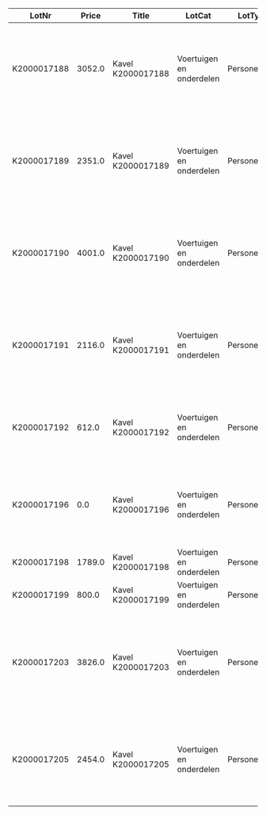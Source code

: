 LotNr|Price|Title|LotCat|LotType|ItemBrand|ItemType|Mfdate|Mfyear|APKdate|benzine|diesel|lpg|hybrid|electric|automatic|cabriolet|OdoKM|OdoMLS|OpH|NAP|Reg|ForeignReg|import|jfc|maybe_reg|no_cvo|no_igk|no_inireg|no_key|no_nlreg193|no_nlreg194|no_odo|no_orireg|no_rdw|no_reg|no_regneeded|no_road|rdw150|rhd|taxi|BTW|disclaim1|disclaim2|disclaim3|disclaim4|Draw|SupInfo|Note|Raw_text|rdwinfo|rdw_api_gekentekende_voertuigen_voertuigklasse|rdw_wacht_op_keuren|rdw_aantal_cilinders|rdw_wam_verzekerd|rdw_api_gekentekende_voertuigen_assen|rdw_TimeStamp_x|rdw_toegestane_maximum_massa_voertuig|rdw_europese_voertuigcategorie_toevoeging|rdw_geluidsniveau_rijdend|rdw_afstand_hart_koppeling_tot_achterzijde_voertuig|rdw_volgnummer_wijziging_eu_typegoedkeuring|rdw_api_gekentekende_voertuigen_carrosserie_specifiek|rdw_cilinderinhoud|rdw_openstaande_terugroepactie_indicator|rdw_datum_tenaamstelling|rdw_api_gekentekende_voertuigen_brandstof|rdw_maximale_constructiesnelheid_brom_snorfiets|rdw_brandstof_omschrijving|rdw_plaats_chassisnummer|rdw_europese_voertuigcategorie|rdw_typegoedkeuringsnummer|rdw_nettomaximumvermogen|rdw_vermogen_massarijklaar|rdw_export_indicator|rdw_variant|rdw_massa_ledig_voertuig|rdw_api_gekentekende_voertuigen_carrosserie|rdw_voertuigsoort|rdw_wielbasis|rdw_type|rdw_kenteken|rdw_aantal_wielen|rdw_lengte|rdw_breedte|rdw_brandstof_volgnummer|rdw_eerste_kleur|rdw_afstand_voorzijde_voertuig_tot_hart_koppeling|rdw_aantal_zitplaatsen|rdw_aantal_rolstoelplaatsen|rdw_maximum_massa_samenstelling|rdw_handelsbenaming|rdw_europese_uitvoeringcategorie_toevoeging|rdw_merk|rdw_tweede_kleur|rdw_aantal_deuren|rdw_taxi_indicator|rdw_massa_rijklaar|rdw_toerental_geluidsniveau|rdw_geluidsniveau_stationair|rdw_datum_eerste_afgifte_nederland|rdw_uitvoering|rdw_technische_max_massa_voertuig|rdw_vermogen_brom_snorfiets|rdw_datum_eerste_toelating|rdw_inrichting|rdw_bruto_bpm|rdw_as_nummer|rdw_aantal_assen|rdw_milieuklasse_eg_goedkeuring_licht|rdw_catalogusprijs|rdw_type_carrosserie_europese_omschrijving|rdw_carrosserietype|rdw_carrosserie_volgnummer|rdw_vervaldatum_apk|rdw_plaatscode_as|rdw_maximum_massa_trekken_ongeremd|rdw_maximum_trekken_massa_geremd|rdw_brandstofverbruik_buiten|rdw_brandstofverbruik_stad|rdw_brandstofverbruik_gecombineerd|rdw_uitstoot_deeltjes_licht|rdw_maximum_ondersteunende_snelheid|rdw_wettelijk_toegestane_maximum_aslast|rdw_zuinigheidslabel|rdw_emissiecode_omschrijving|rdw_co2_uitstoot_gecombineerd|rdw_spoorbreedte|rdw_roetuitstoot|rdw_retrofit_roetfilter|rdw_technisch_toegestane_maximum_aslast|rdw_vervaldatum_tachograaf|rdw_laadvermogen|rdw_hefas|rdw_carrosserie_voertuig_nummer_code_volgnummer|rdw_carrosseriecode|rdw_carrosserie_voertuig_nummer_europese_omschrijving|rdw_type_gasinstallatie|rdw_aanhangwagen_middenas_geremd|rdw_aanhangwagen_autonoom_geremd|rdw_aangedreven_as|rdw_oplegger_geremd|rdw_weggedrag_code|rdw_eu_type_goedkeuringssleutel|rdw_eeg_uitvoeringscode|rdw_eeg_variantcode|rdw_uitvoering_wijzigingsnummer|rdw_api_as_gegevens_eeg_uitvoering|rdw_api_basisgegevens_eeg_uitvoering|rdw_api_carrosserie_uitvoering|rdw_api_carrosserie_uitvoering_klasse|rdw_api_carrosserie_uitvoering_nummerieke_code|rdw_api_handelsbenaming_uitvoering|rdw_api_merk_uitvoering_toegestaan|rdw_api_motor_uitvoering|rdw_api_motor_uitvoering_brandstof|rdw_api_plaatsaanduiding_uitvoering|rdw_api_subcategorie_uitvoering|rdw_api_uitvoeringverbruik_per_uitgave|rdw_api_versnellingsbak_uitvoering|rdw_eeg_basis_goedkeuringsnummer|rdw_eeg_ece_voertuig_categorie_bij_type|rdw_eeg_typegoedkeuringsdatum|rdw_eeg_uitbreiding_goedkeuringsnummer|rdw_eeg_voertuig_cat_toevoeging|rdw_eu_type_goedkeuringssleutel_y|rdw_europese_typegoedkeuring_einddatum|rdw_europese_typegoedkeuring_status|rdw_europese_typegoedkeuring_status_datum|rdw_europese_typegoedkeurings_registratie_datum|rdw_fabrikant|rdw_landcode_eeg_typegoedkeuring|rdw_richtlijn_nr_laatste_wijziging|rdw_type_fabrikant|rdw_as_gegevens_aangedreven_as_1|rdw_as_gegevens_aangedreven_as_2|rdw_as_gegevens_afstand_volgende_as_bovengrens_1|rdw_as_gegevens_afstand_volgende_as_bovengrens_2|rdw_as_gegevens_afstand_volgende_as_ondergrens_1|rdw_as_gegevens_afstand_volgende_as_ondergrens_2|rdw_as_gegevens_spoorbreedte_bovengrens_1|rdw_as_gegevens_spoorbreedte_bovengrens_2|rdw_as_gegevens_spoorbreedte_ondergrens_1|rdw_as_gegevens_spoorbreedte_ondergrens_2|rdw_as_gegevens_techn_max_last_as_bovengrens_1|rdw_as_gegevens_techn_max_last_as_bovengrens_2|rdw_as_gegevens_techn_max_last_as_ondergrens_1|rdw_as_gegevens_techn_max_last_as_ondergrens_2|rdw_as_gegevens_dubbele_montage_1|rdw_as_gegevens_dubbele_montage_2|rdw_as_gegevens_gestuurde_as_indicator_1|rdw_as_gegevens_gestuurde_as_indicator_2|rdw_as_gegevens_hefas_1|rdw_as_gegevens_hefas_2|rdw_as_gegevens_plaats_as_code_1|rdw_as_gegevens_plaats_as_code_2|rdw_as_gegevens_rolstraal_bovengrens_1|rdw_as_gegevens_rolstraal_bovengrens_2|rdw_as_gegevens_rolstraal_ondergrens_1|rdw_as_gegevens_rolstraal_ondergrens_2|rdw_as_gegevens_snelheidssymbool_ondergrens_1|rdw_as_gegevens_snelheidssymbool_ondergrens_2|rdw_basisgegevens_aantal_wielen|rdw_basisgegevens_aantal_zitplaatsen_bovengrens|rdw_basisgegevens_aantal_zitplaatsen_ondergrens|rdw_basisgegevens_begindatum_restant_voorraad|rdw_basisgegevens_begindatum_uitvoering|rdw_basisgegevens_compleet_voertuig_indicator|rdw_basisgegevens_eindatum_restant_voorraad|rdw_basisgegevens_massa_bedrijfsklaar_toestand_bovengrens|rdw_basisgegevens_massa_bedrijfsklaar_toestand_ondergrens|rdw_basisgegevens_massa_leeg_voertuig_bovengrens|rdw_basisgegevens_massa_leeg_voertuig_ondergrens|rdw_basisgegevens_max_constructie_snelheid_bovengrens|rdw_basisgegevens_max_constructie_snelheid_ondergrens|rdw_basisgegevens_max_massa_vrtg_techn_bovengrens|rdw_basisgegevens_max_massa_vrtg_techn_ondergrens|rdw_basisgegevens_status_voertiug_kentekening|rdw_basisgegevens_uitvoering_registratie_datum|rdw_basisgegevens_wielbais_bovengrens|rdw_basisgegevens_wielbasis_ondergrens|rdw_basisgegevens_inhoud_brandstoftank|rdw_basisgegevens_max_massa_ongeremd_bovengrens|rdw_basisgegevens_max_massa_ongeremd_ondergrens|rdw_basisgegevens_links_rechts_rijdend|rdw_basisgegevens_einddatum_uitvoering|rdw_basisgegevens__24ghz_kortbereik_radar|rdw_basisgegevens_aantal_aangedreven_assen|rdw_basisgegevens_aantal_deuren_bovengrens|rdw_basisgegevens_aantal_deuren_ondergrens|rdw_basisgegevens_breedte_voertuig_uitvoering_bovengrens|rdw_basisgegevens_breedte_voertuig_uitvoering_ondergrens|rdw_basisgegevens_hoogte_voertuig_uitvoering_bovengrens|rdw_basisgegevens_hoogte_voertuig_uitvoering_ondergrens|rdw_basisgegevens_inrichtingscode|rdw_basisgegevens_lengte_voertuig_uitvoering_bovengrens|rdw_basisgegevens_lengte_voertuig_uitvoering_ondergrens|rdw_basisgegevens_max_massa_geremd_bovengrens|rdw_basisgegevens_max_massa_geremd_ondergrens|rdw_basisgegevens_max_massa_samenstel_bovengrens|rdw_basisgegevens_max_massa_samenstel_ondergrens|rdw_basisgegevens_techn_max_massa_middenas_bovengrens|rdw_basisgegevens_techn_max_massa_middenas_ondergrens|rdw_basisgegevens_techn_max_massa_samenst_bovengrens|rdw_basisgegevens_techn_max_massa_samenst_ondergrens|rdw_basisgegevens_eeg_uitvoering_cat_toevoeging|rdw_basisgegevens_kant_van_het_stuur|rdw_basisgegevens_eur_codering_carrosserietype|rdw_basisgegevens_techn_max_last_koppelpunt_bovengrens|rdw_basisgegevens_handelsbenaming|rdw_carrosserie_uitvoering_type_carrosserie_europees_1|rdw_handelsbenaming_uitvoering_handelsbenaming_fabrikant_1|rdw_handelsbenaming_uitvoering_registratiedatum_handelsbenaming_1|rdw_handelsbenaming_uitvoering_handelsbenaming_fabrikant_2|rdw_handelsbenaming_uitvoering_registratiedatum_handelsbenaming_2|rdw_handelsbenaming_uitvoering_handelsbenaming_fabrikant_3|rdw_handelsbenaming_uitvoering_handelsbenaming_fabrikant_4|rdw_handelsbenaming_uitvoering_handelsbenaming_fabrikant_5|rdw_handelsbenaming_uitvoering_handelsbenaming_fabrikant_6|rdw_handelsbenaming_uitvoering_handelsbenaming_fabrikant_7|rdw_handelsbenaming_uitvoering_handelsbenaming_fabrikant_8|rdw_handelsbenaming_uitvoering_handelsbenaming_fabrikant_9|rdw_handelsbenaming_uitvoering_handelsbenaming_fabrikant_10|rdw_handelsbenaming_uitvoering_handelsbenaming_fabrikant_11|rdw_handelsbenaming_uitvoering_handelsbenaming_fabrikant_12|rdw_handelsbenaming_uitvoering_registratiedatum_handelsbenaming_3|rdw_handelsbenaming_uitvoering_registratiedatum_handelsbenaming_4|rdw_handelsbenaming_uitvoering_registratiedatum_handelsbenaming_5|rdw_handelsbenaming_uitvoering_registratiedatum_handelsbenaming_6|rdw_handelsbenaming_uitvoering_registratiedatum_handelsbenaming_7|rdw_handelsbenaming_uitvoering_registratiedatum_handelsbenaming_8|rdw_handelsbenaming_uitvoering_registratiedatum_handelsbenaming_9|rdw_handelsbenaming_uitvoering_registratiedatum_handelsbenaming_10|rdw_handelsbenaming_uitvoering_registratiedatum_handelsbenaming_11|rdw_handelsbenaming_uitvoering_registratiedatum_handelsbenaming_12|rdw_merk_registratie_datum|rdw_merkcode|rdw_motor_uitvoering_aantal_cilinders_1|rdw_motor_uitvoering_brandstofcode_1|rdw_motor_uitvoering_cilinderinhoud_cm3_1|rdw_motor_uitvoering_geluidsniveau_bovengrens_1|rdw_motor_uitvoering_geluidsniveau_ondergrens_1|rdw_motor_uitvoering_motor_registratiedatum_1|rdw_motor_uitvoering_motorcode_1|rdw_motor_uitvoering_stationair_toerental_bovengr_1|rdw_motor_uitvoering_stationair_toerental_ondergr_1|rdw_motor_uitvoering_toerental_geluidsniveau_bovengrens_1|rdw_motor_uitvoering_toerental_geluidsniveau_ondergrens_1|rdw_motor_uitvoering_vermogen_bovengrens_1|rdw_motor_uitvoering_vermogen_ondergrens_1|rdw_motor_uitvoering_enkel_electrische_indicator_1|rdw_motor_uitvoering_cng_systeem_1|rdw_motor_uitvoering_hybride_elektrisch_voertuig_1|rdw_motor_uitvoering_katalysator_indicator_1|rdw_motor_uitvoering_lpg_systeem_1|rdw_motor_uitvoering_voertuigbrandstof_type_1|rdw_motor_uitvoering_werkingsbeginsel_verbrandingsmotor_1|rdw_motor_uitvoering_brandstofverbruik_buitenweg_1|rdw_motor_uitvoering_brandstofverbruik_combin_rit_1|rdw_motor_uitvoering_brandstofverbruik_stadsrit_1|rdw_motor_uitvoering_emissie_co2_buitenweg_1|rdw_motor_uitvoering_emissie_co2_combinatierit_1|rdw_motor_uitvoering_emissie_co2_stadsrit_1|rdw_motor_uitvoering_emissie_hc_en_nox_1|rdw_motor_uitvoering_emissie_koolmonoxide_1|rdw_motor_uitvoering_emissie_stikstofoxide_1|rdw_motor_uitvoering_emissie_vaste_stofdeeltjes_1|rdw_motor_uitvoering_emissiecode_1|rdw_motor_uitvoering_geluidsniveau_rijdend_1|rdw_motor_uitvoering_lucht_injectie_indicator_1|rdw_motor_uitvoering_roet_uitstoot_1|rdw_motor_uitvoering_soort_inspuiting_motor_1|rdw_motor_uitvoering_uitlaatgas_circulatie_indicator_1|rdw_motor_uitvoering_electromotor_af_fabriek_indicator_1|rdw_motor_uitvoering_emissie_co_bij_koude_start_1|rdw_motor_uitvoering_emissie_hc_bij_koude_start_1|rdw_motor_uitvoering_extern_oplaadbaar_1|rdw_motor_uitvoering_emissie_koolwaterstof_1|rdw_motor_uitvoering_brandstof_geluidsniveau_bovengrens_1_1|rdw_motor_uitvoering_brandstof_geluidsniveau_ondergrens_1_1|rdw_motor_uitvoering_brandstof_netto_max_vermogen_bovengrens_1_1|rdw_motor_uitvoering_brandstof_netto_max_vermogen_ondergrens_1_1|rdw_motor_uitvoering_brandstof_station_toerental_bovengrens_acc_1_1|rdw_motor_uitvoering_brandstof_station_toerental_ondergrens_acc_1_1|rdw_motor_uitvoering_brandstof_toerental_max_vermogen_bovengrens_1_1|rdw_motor_uitvoering_brandstof_toerental_max_vermogen_ondergrens_1_1|rdw_motor_uitvoering_brandstof_vermogen_bovengrens_1_1|rdw_motor_uitvoering_brandstof_vermogen_ondergrens_1_1|rdw_motor_uitvoering_brandstof_actieradius_brandstof_extern_oplaadbaar_1_1|rdw_motor_uitvoering_brandstof_elektrisch_verbruik_combinatie_1_1|rdw_motor_uitvoering_brandstof_brandstofverbruik_buitenweg_1_1|rdw_motor_uitvoering_brandstof_brandstofverbruik_combin_rit_1_1|rdw_motor_uitvoering_brandstof_brandstofverbruik_stadsrit_1_1|rdw_motor_uitvoering_brandstof_emissie_co2_buitenweg_1_1|rdw_motor_uitvoering_brandstof_emissie_co2_combinatierit_1_1|rdw_motor_uitvoering_brandstof_emissie_co2_stadsrit_1_1|rdw_motor_uitvoering_brandstof_emissie_co_bij_koude_start_1_1|rdw_motor_uitvoering_brandstof_emissie_hc_bij_koude_start_1_1|rdw_motor_uitvoering_brandstof_emissie_koolmonoxide_type_1_1_1|rdw_motor_uitvoering_brandstof_emissie_koolwaterstof_type_1_1_1|rdw_motor_uitvoering_brandstof_emissie_stikstofoxide_type_1_1_1|rdw_motor_uitvoering_brandstof_emissie_vaste_stofdeeltjes_1_1|rdw_motor_uitvoering_brandstof_emissiecode_1_1|rdw_motor_uitvoering_brandstof_geluidsniveau_rijdend_1_1|rdw_motor_uitvoering_brandstof_maximale_biobrandstof_percentage_1_1|rdw_motor_uitvoering_brandstof_emissie_aant_deeltjes_t1_test_1_1|rdw_motor_uitvoering_brandstof_emissie_hc_en_nox_type1_1_1|rdw_motor_uitvoering_brandstof_roet_uitstoot_acc_1_1|rdw_plaatsaanduiding_uitvoering_plaatsaanduiding_registratie_datum_1|rdw_plaatsaanduiding_uitvoering_plaatscode_voeruig_identificatie_1|rdw_plaatsaanduiding_uitvoering_plaatsaanduiding_registratie_datum_2|rdw_plaatsaanduiding_uitvoering_plaatscode_voeruig_identificatie_2|rdw_plaatsaanduiding_uitvoering_plaatsaanduiding_registratie_datum_3|rdw_plaatsaanduiding_uitvoering_plaatscode_voeruig_identificatie_3|rdw_uitvoeringverbruik_per_uitgave_verbruikcategorie_uitvoering_11|rdw_uitvoeringverbruik_per_uitgave_verbruikcategorie_uitvoering_12|rdw_uitvoeringverbruik_per_uitgave_verbruikcategorie_uitvoering_13|rdw_uitvoeringverbruik_per_uitgave_verbruikcategorie_uitvoering_14|rdw_uitvoeringverbruik_per_uitgave_verbruikcategorie_uitvoering_15|rdw_uitvoeringverbruik_per_uitgave_verbruikcategorie_uitvoering_16|rdw_uitvoeringverbruik_per_uitgave_verbruikcategorie_uitvoering_17|rdw_uitvoeringverbruik_per_uitgave_verbruikcategorie_uitvoering_18|rdw_uitvoeringverbruik_per_uitgave_verbruikcategorie_uitvoering_8|rdw_uitvoeringverbruik_per_uitgave_verbruikcategorie_uitvoering_9|rdw_uitvoeringverbruik_per_uitgave_verbruikcategorie_uitvoering_10|rdw_uitvoeringverbruik_per_uitgave_verbruikcategorie_uitvoering_7|rdw_uitvoeringverbruik_per_uitgave_verbruikcategorie_uitvoering_19|rdw_uitvoeringverbruik_per_uitgave_verbruikcategorie_uitvoering_1|rdw_uitvoeringverbruik_per_uitgave_verbruikcategorie_uitvoering_2|rdw_uitvoeringverbruik_per_uitgave_verbruikcategorie_uitvoering_3|rdw_uitvoeringverbruik_per_uitgave_verbruikcategorie_uitvoering_4|rdw_uitvoeringverbruik_per_uitgave_verbruikcategorie_uitvoering_5|rdw_uitvoeringverbruik_per_uitgave_verbruikcategorie_uitvoering_6|rdw_versnellingsbak_uitvoering_aantal_versnellingen_bovengrens_1|rdw_versnellingsbak_uitvoering_aantal_versnellingen_ondergrens_1|rdw_versnellingsbak_uitvoering_type_versnellingsbak_1|rdw_versnellingsbak_uitvoering_aantal_versnellingen_bovengrens_2|rdw_versnellingsbak_uitvoering_aantal_versnellingen_ondergrens_2|rdw_versnellingsbak_uitvoering_type_versnellingsbak_2|rdw_TimeStamp_y|Images|rdw_uitstoot_deeltjes_zwaar|rdw_as_gegevens_gelijkwaardig_aan_luchtvering_1|rdw_as_gegevens_gelijkwaardig_aan_luchtvering_2|rdw_basisgegevens_techn_max_massa_autonoom_bovengrens|rdw_handelsbenaming_uitvoering_handelsbenaming_fabrikant_13|rdw_handelsbenaming_uitvoering_handelsbenaming_fabrikant_14|rdw_handelsbenaming_uitvoering_handelsbenaming_fabrikant_15|rdw_handelsbenaming_uitvoering_handelsbenaming_fabrikant_16|rdw_handelsbenaming_uitvoering_registratiedatum_handelsbenaming_13|rdw_handelsbenaming_uitvoering_registratiedatum_handelsbenaming_14|rdw_handelsbenaming_uitvoering_registratiedatum_handelsbenaming_15|rdw_handelsbenaming_uitvoering_registratiedatum_handelsbenaming_16|rdw_handelsbenaming_uitvoering_handelsbenaming_fabrikant_17|rdw_handelsbenaming_uitvoering_handelsbenaming_fabrikant_18|rdw_handelsbenaming_uitvoering_handelsbenaming_fabrikant_19|rdw_handelsbenaming_uitvoering_handelsbenaming_fabrikant_20|rdw_handelsbenaming_uitvoering_handelsbenaming_fabrikant_21|rdw_handelsbenaming_uitvoering_handelsbenaming_fabrikant_22|rdw_handelsbenaming_uitvoering_handelsbenaming_fabrikant_23|rdw_handelsbenaming_uitvoering_handelsbenaming_fabrikant_24|rdw_handelsbenaming_uitvoering_handelsbenaming_fabrikant_25|rdw_handelsbenaming_uitvoering_handelsbenaming_fabrikant_26|rdw_handelsbenaming_uitvoering_handelsbenaming_fabrikant_27|rdw_handelsbenaming_uitvoering_handelsbenaming_fabrikant_28|rdw_handelsbenaming_uitvoering_handelsbenaming_fabrikant_29|rdw_handelsbenaming_uitvoering_handelsbenaming_fabrikant_30|rdw_handelsbenaming_uitvoering_handelsbenaming_fabrikant_31|rdw_handelsbenaming_uitvoering_handelsbenaming_fabrikant_32|rdw_handelsbenaming_uitvoering_registratiedatum_handelsbenaming_17|rdw_handelsbenaming_uitvoering_registratiedatum_handelsbenaming_18|rdw_handelsbenaming_uitvoering_registratiedatum_handelsbenaming_19|rdw_handelsbenaming_uitvoering_registratiedatum_handelsbenaming_20|rdw_handelsbenaming_uitvoering_registratiedatum_handelsbenaming_21|rdw_handelsbenaming_uitvoering_registratiedatum_handelsbenaming_22|rdw_handelsbenaming_uitvoering_registratiedatum_handelsbenaming_23|rdw_handelsbenaming_uitvoering_registratiedatum_handelsbenaming_24|rdw_handelsbenaming_uitvoering_registratiedatum_handelsbenaming_25|rdw_handelsbenaming_uitvoering_registratiedatum_handelsbenaming_26|rdw_handelsbenaming_uitvoering_registratiedatum_handelsbenaming_27|rdw_handelsbenaming_uitvoering_registratiedatum_handelsbenaming_28|rdw_handelsbenaming_uitvoering_registratiedatum_handelsbenaming_29|rdw_handelsbenaming_uitvoering_registratiedatum_handelsbenaming_30|rdw_handelsbenaming_uitvoering_registratiedatum_handelsbenaming_31|rdw_handelsbenaming_uitvoering_registratiedatum_handelsbenaming_32|rdw_motor_uitvoering_aantal_cilinders_2|rdw_motor_uitvoering_cilinderinhoud_cm3_2|rdw_motor_uitvoering_hybride_elektrisch_voertuig_2|rdw_motor_uitvoering_katalysator_indicator_2|rdw_motor_uitvoering_motor_registratiedatum_2|rdw_motor_uitvoering_motorcode_2|rdw_motor_uitvoering_voertuigbrandstof_type_2|rdw_motor_uitvoering_werkingsbeginsel_verbrandingsmotor_2|rdw_motor_uitvoering_cng_systeem_2|rdw_motor_uitvoering_lpg_systeem_2|rdw_motor_uitvoering_brandstof_brandstofverbruik_buitenweg_2_1|rdw_motor_uitvoering_brandstof_brandstofverbruik_combin_rit_2_1|rdw_motor_uitvoering_brandstof_brandstofverbruik_stadsrit_2_1|rdw_motor_uitvoering_brandstof_emissie_co2_buitenweg_2_1|rdw_motor_uitvoering_brandstof_emissie_co2_combinatierit_2_1|rdw_motor_uitvoering_brandstof_emissie_co2_stadsrit_2_1|rdw_motor_uitvoering_brandstof_emissie_co_bij_koude_start_2_1|rdw_motor_uitvoering_brandstof_emissie_hc_bij_koude_start_2_1|rdw_motor_uitvoering_brandstof_emissie_koolmonoxide_type_1_2_1|rdw_motor_uitvoering_brandstof_emissie_koolwaterstof_type_1_2_1|rdw_motor_uitvoering_brandstof_emissie_stikstofoxide_type_1_2_1|rdw_motor_uitvoering_brandstof_emissie_vaste_stofdeeltjes_2_1|rdw_motor_uitvoering_brandstof_emissiecode_2_1|rdw_motor_uitvoering_brandstof_geluidsniveau_bovengrens_2_1|rdw_motor_uitvoering_brandstof_geluidsniveau_ondergrens_2_1|rdw_motor_uitvoering_brandstof_geluidsniveau_rijdend_2_1|rdw_motor_uitvoering_brandstof_netto_max_vermogen_bovengrens_2_1|rdw_motor_uitvoering_brandstof_netto_max_vermogen_ondergrens_2_1|rdw_motor_uitvoering_brandstof_toerental_max_vermogen_bovengrens_2_1|rdw_motor_uitvoering_brandstof_toerental_max_vermogen_ondergrens_2_1|rdw_motor_uitvoering_brandstof_maximale_biobrandstof_percentage_2_1|rdw_as_gegevens_luchtvering_1|rdw_as_gegevens_luchtvering_2|rdw_as_gegevens_techn_max_last_asstel_bovengr_1|rdw_as_gegevens_techn_max_last_asstel_bovengr_2|rdw_handelsbenaming_uitvoering_handelsbenaming_fabrikant_33|rdw_handelsbenaming_uitvoering_handelsbenaming_fabrikant_34|rdw_handelsbenaming_uitvoering_handelsbenaming_fabrikant_35|rdw_handelsbenaming_uitvoering_handelsbenaming_fabrikant_36|rdw_handelsbenaming_uitvoering_handelsbenaming_fabrikant_37|rdw_handelsbenaming_uitvoering_handelsbenaming_fabrikant_38|rdw_handelsbenaming_uitvoering_handelsbenaming_fabrikant_39|rdw_handelsbenaming_uitvoering_handelsbenaming_fabrikant_40|rdw_handelsbenaming_uitvoering_handelsbenaming_fabrikant_41|rdw_handelsbenaming_uitvoering_handelsbenaming_fabrikant_42|rdw_handelsbenaming_uitvoering_handelsbenaming_fabrikant_43|rdw_handelsbenaming_uitvoering_handelsbenaming_fabrikant_44|rdw_handelsbenaming_uitvoering_handelsbenaming_fabrikant_45|rdw_handelsbenaming_uitvoering_handelsbenaming_fabrikant_46|rdw_handelsbenaming_uitvoering_handelsbenaming_fabrikant_47|rdw_handelsbenaming_uitvoering_handelsbenaming_fabrikant_48|rdw_handelsbenaming_uitvoering_handelsbenaming_fabrikant_49|rdw_handelsbenaming_uitvoering_handelsbenaming_fabrikant_50|rdw_handelsbenaming_uitvoering_handelsbenaming_fabrikant_51|rdw_handelsbenaming_uitvoering_handelsbenaming_fabrikant_52|rdw_handelsbenaming_uitvoering_handelsbenaming_fabrikant_53|rdw_handelsbenaming_uitvoering_handelsbenaming_fabrikant_54|rdw_handelsbenaming_uitvoering_handelsbenaming_fabrikant_55|rdw_handelsbenaming_uitvoering_handelsbenaming_fabrikant_56|rdw_handelsbenaming_uitvoering_handelsbenaming_fabrikant_57|rdw_handelsbenaming_uitvoering_handelsbenaming_fabrikant_58|rdw_handelsbenaming_uitvoering_registratiedatum_handelsbenaming_33|rdw_handelsbenaming_uitvoering_registratiedatum_handelsbenaming_34|rdw_handelsbenaming_uitvoering_registratiedatum_handelsbenaming_35|rdw_handelsbenaming_uitvoering_registratiedatum_handelsbenaming_36|rdw_handelsbenaming_uitvoering_registratiedatum_handelsbenaming_37|rdw_handelsbenaming_uitvoering_registratiedatum_handelsbenaming_38|rdw_handelsbenaming_uitvoering_registratiedatum_handelsbenaming_39|rdw_handelsbenaming_uitvoering_registratiedatum_handelsbenaming_40|rdw_handelsbenaming_uitvoering_registratiedatum_handelsbenaming_41|rdw_handelsbenaming_uitvoering_registratiedatum_handelsbenaming_42|rdw_handelsbenaming_uitvoering_registratiedatum_handelsbenaming_43|rdw_handelsbenaming_uitvoering_registratiedatum_handelsbenaming_44|rdw_handelsbenaming_uitvoering_registratiedatum_handelsbenaming_45|rdw_handelsbenaming_uitvoering_registratiedatum_handelsbenaming_46|rdw_handelsbenaming_uitvoering_registratiedatum_handelsbenaming_47|rdw_handelsbenaming_uitvoering_registratiedatum_handelsbenaming_48|rdw_handelsbenaming_uitvoering_registratiedatum_handelsbenaming_49|rdw_handelsbenaming_uitvoering_registratiedatum_handelsbenaming_50|rdw_handelsbenaming_uitvoering_registratiedatum_handelsbenaming_51|rdw_handelsbenaming_uitvoering_registratiedatum_handelsbenaming_52|rdw_handelsbenaming_uitvoering_registratiedatum_handelsbenaming_53|rdw_handelsbenaming_uitvoering_registratiedatum_handelsbenaming_54|rdw_handelsbenaming_uitvoering_registratiedatum_handelsbenaming_55|rdw_handelsbenaming_uitvoering_registratiedatum_handelsbenaming_56|rdw_handelsbenaming_uitvoering_registratiedatum_handelsbenaming_57|rdw_handelsbenaming_uitvoering_registratiedatum_handelsbenaming_58|rdw_handelsbenaming_uitvoering_handelsbenaming_fabrikant_59|rdw_handelsbenaming_uitvoering_handelsbenaming_fabrikant_60|rdw_handelsbenaming_uitvoering_handelsbenaming_fabrikant_61|rdw_handelsbenaming_uitvoering_handelsbenaming_fabrikant_62|rdw_handelsbenaming_uitvoering_handelsbenaming_fabrikant_63|rdw_handelsbenaming_uitvoering_registratiedatum_handelsbenaming_59|rdw_handelsbenaming_uitvoering_registratiedatum_handelsbenaming_60|rdw_handelsbenaming_uitvoering_registratiedatum_handelsbenaming_61|rdw_handelsbenaming_uitvoering_registratiedatum_handelsbenaming_62|rdw_handelsbenaming_uitvoering_registratiedatum_handelsbenaming_63|rdw_nominaal_continu_maximumvermogen|rdw_basisgegevens_max_massa_voertuig_bovengrens|rdw_basisgegevens_min_massa_voertuig|rdw_basisgegevens_zelfdragende_carrosserie|rdw_motor_uitvoering_max_vermogen_continu_bovengrens_1|rdw_motor_uitvoering_max_vermogen_continu_ondergrens_1|rdw_motor_uitvoering_brandstofcode_2|rdw_motor_uitvoering_brandstofverbruik_buitenweg_2|rdw_motor_uitvoering_brandstofverbruik_combin_rit_2|rdw_motor_uitvoering_brandstofverbruik_stadsrit_2|rdw_motor_uitvoering_emissie_co2_combinatierit_2|rdw_motor_uitvoering_emissie_hc_en_nox_2|rdw_motor_uitvoering_emissie_koolmonoxide_2|rdw_motor_uitvoering_emissiecode_2|rdw_motor_uitvoering_geluidsniveau_bovengrens_2|rdw_motor_uitvoering_geluidsniveau_ondergrens_2|rdw_motor_uitvoering_geluidsniveau_rijdend_2|rdw_motor_uitvoering_soort_inspuiting_motor_2|rdw_motor_uitvoering_toerental_geluidsniveau_bovengrens_2|rdw_motor_uitvoering_toerental_geluidsniveau_ondergrens_2|rdw_motor_uitvoering_vermogen_bovengrens_2|rdw_motor_uitvoering_vermogen_ondergrens_2|rdw_motor_uitvoering_brandstof_max_vermogen_continu_bovengrens_1_1|rdw_motor_uitvoering_brandstof_max_vermogen_continu_ondergrens_1_1|rdw_motor_uitvoering_brandstof_brandstofverbruik_buitenweg_1_2|rdw_motor_uitvoering_brandstof_brandstofverbruik_combin_rit_1_2|rdw_motor_uitvoering_brandstof_brandstofverbruik_stadsrit_1_2|rdw_motor_uitvoering_brandstof_emissie_co2_buitenweg_1_2|rdw_motor_uitvoering_brandstof_emissie_co2_combinatierit_1_2|rdw_motor_uitvoering_brandstof_emissie_co2_stadsrit_1_2|rdw_motor_uitvoering_brandstof_emissie_co_bij_koude_start_1_2|rdw_motor_uitvoering_brandstof_emissie_hc_bij_koude_start_1_2|rdw_motor_uitvoering_brandstof_emissie_koolmonoxide_type_1_1_2|rdw_motor_uitvoering_brandstof_emissie_koolwaterstof_type_1_1_2|rdw_motor_uitvoering_brandstof_emissie_stikstofoxide_type_1_1_2|rdw_motor_uitvoering_brandstof_emissiecode_1_2|rdw_motor_uitvoering_brandstof_geluidsniveau_bovengrens_1_2|rdw_motor_uitvoering_brandstof_geluidsniveau_ondergrens_1_2|rdw_motor_uitvoering_brandstof_geluidsniveau_rijdend_1_2|rdw_motor_uitvoering_brandstof_netto_max_vermogen_bovengrens_1_2|rdw_motor_uitvoering_brandstof_netto_max_vermogen_ondergrens_1_2|rdw_motor_uitvoering_brandstof_toerental_max_vermogen_bovengrens_1_2|rdw_motor_uitvoering_brandstof_toerental_max_vermogen_ondergrens_1_2|rdw_motor_uitvoering_brandstof_emissie_hc_en_nox_type1_2_1|rdw_motor_uitvoering_brandstof_roet_uitstoot_acc_2_1|rdw_motor_uitvoering_brandstof_station_toerental_bovengrens_acc_2_1|rdw_motor_uitvoering_brandstof_station_toerental_ondergrens_acc_2_1|rdw_motor_uitvoering_brandstof_vermogen_bovengrens_2_1|rdw_motor_uitvoering_brandstof_vermogen_ondergrens_2_1|rdw_basisgegevens_tweede_brandstofcode_voertuig|rdw_motor_uitvoering_brandstof_actieradius_brandstof_1_1|rdw_motor_uitvoering_brandstof_actieradius_brandstof_extern_oplaadbaar_1_2|rdw_motor_uitvoering_brandstof_elektrisch_verbruik_combinatie_1_2|rdw_motor_uitvoering_brandstof_vermogen_bovengrens_1_2|rdw_motor_uitvoering_brandstof_vermogen_ondergrens_1_2|rdw_motor_uitvoering_brandstof_emissie_aant_deeltjes_t1_test_2_1|rdw_basisgegevens_max_massa_voertuig_ondergrens|rdw_motor_uitvoering_roet_uitstoot_2|rdw_motor_uitvoering_stationair_toerental_bovengr_2|rdw_motor_uitvoering_stationair_toerental_ondergr_2|rdw_motor_uitvoering_brandstof_actieradius_brandstof_extern_oplaadbaar_2_1|rdw_motor_uitvoering_brandstof_elektrisch_verbruik_combinatie_2_1|rdw_plaatsaanduiding_uitvoering_plaatsaanduiding_registratie_datum_4|rdw_plaatsaanduiding_uitvoering_plaatscode_voeruig_identificatie_4|N_images|Source|early_reg|locked|wo_frame|used_parts|rdw_motor_uitvoering_extern_oplaadbaar_2|rdw_motor_uitvoering_brandstof_max_vermogen_continu_bovengrens_1_2|rdw_motor_uitvoering_brandstof_max_vermogen_continu_ondergrens_1_2|rdw_subcategorie_uitvoering_subcateg_uitvoering_europees|rdw_subcategorie_uitvoering_subcategorie_uitvoering_volgnr|disclaim_cr6|import22_btw21|import27_btw21|rdw_co2_uitstoot_gewogen|rdw_basisgegevens_techn_max_massa_autonoom_ondergrens|rdw_motor_uitvoering_electromotor_af_fabriek_indicator_2|rdw_motor_uitvoering_aantal_cilinders_3|rdw_motor_uitvoering_cilinderinhoud_cm3_3|rdw_motor_uitvoering_motor_registratiedatum_3|rdw_motor_uitvoering_motorcode_3|rdw_motor_uitvoering_werkingsbeginsel_verbrandingsmotor_3|rdw_motor_uitvoering_brandstof_emissiecode_2_2|rdw_motor_uitvoering_brandstof_max_vermogen_continu_bovengrens_2_2|rdw_motor_uitvoering_brandstof_max_vermogen_continu_ondergrens_2_2|rdw_motor_uitvoering_brandstof_elektrisch_verbruik_gecomb_1_1|rdw_motor_uitvoering_brandstof_emissie_co2_gecombineerd_1_1|rdw_motor_uitvoering_brandstof_verbruik_gecombineerd_1_1|rdw_motor_uitvoering_brandstof_actieradius_brandstof_1_2|rdw_motor_uitvoering_brandstof_brandstofverbruik_buitenweg_3_1|rdw_motor_uitvoering_brandstof_brandstofverbruik_combin_rit_3_1|rdw_motor_uitvoering_brandstof_brandstofverbruik_stadsrit_3_1|rdw_motor_uitvoering_brandstof_emissie_co2_combinatierit_3_1|rdw_motor_uitvoering_brandstof_emissie_hc_en_nox_type1_3_1|rdw_motor_uitvoering_brandstof_emissie_koolmonoxide_type_1_3_1|rdw_motor_uitvoering_brandstof_geluidsniveau_bovengrens_3_1|rdw_motor_uitvoering_brandstof_geluidsniveau_ondergrens_3_1|rdw_motor_uitvoering_brandstof_geluidsniveau_rijdend_3_1|rdw_motor_uitvoering_brandstof_netto_max_vermogen_bovengrens_3_1|rdw_motor_uitvoering_brandstof_netto_max_vermogen_ondergrens_3_1|rdw_motor_uitvoering_brandstof_toerental_max_vermogen_bovengrens_3_1|rdw_motor_uitvoering_brandstof_toerental_max_vermogen_ondergrens_3_1|rdw_as_gegevens_afstand_volgende_as_bovengrens_3|rdw_as_gegevens_afstand_volgende_as_ondergrens_3|rdw_as_gegevens_dubbele_montage_3|rdw_as_gegevens_gestuurde_as_indicator_3|rdw_as_gegevens_hefas_3|rdw_as_gegevens_plaats_as_code_3|rdw_as_gegevens_snelheidssymbool_ondergrens_3|rdw_as_gegevens_spoorbreedte_bovengrens_3|rdw_as_gegevens_spoorbreedte_ondergrens_3|rdw_as_gegevens_techn_max_last_as_bovengrens_3|rdw_as_gegevens_techn_max_last_asstel_bovengr_3|rdw_basisgegevens_afst_hart_koppeling_as_bovengrens|rdw_basisgegevens_afst_hart_koppeling_as_ondergrens|rdw_carrosserie_uitvoering_nummerieke_code_carrosserie_uitvoering_numeriek_europees|rdw_carrosserie_uitvoering_nummerieke_code_carrosserie_uitvoering_numeriek_volgnummer|rdw_carrosserie_uitvoering_nummerieke_code_carrosserie_volgnummer|rdw_milieuklasse_eg_goedkeuring_zwaar|rdw_as_gegevens_aangedreven_as_3|rdw_as_gegevens_techn_max_last_as_ondergrens_3|rdw_handelsbenaming_uitvoering_handelsbenaming_fabrikant_64|rdw_handelsbenaming_uitvoering_handelsbenaming_fabrikant_65|rdw_handelsbenaming_uitvoering_handelsbenaming_fabrikant_66|rdw_handelsbenaming_uitvoering_handelsbenaming_fabrikant_67|rdw_handelsbenaming_uitvoering_handelsbenaming_fabrikant_68|rdw_handelsbenaming_uitvoering_handelsbenaming_fabrikant_69|rdw_handelsbenaming_uitvoering_handelsbenaming_fabrikant_70|rdw_handelsbenaming_uitvoering_handelsbenaming_fabrikant_71|rdw_handelsbenaming_uitvoering_handelsbenaming_fabrikant_72|rdw_handelsbenaming_uitvoering_handelsbenaming_fabrikant_73|rdw_handelsbenaming_uitvoering_handelsbenaming_fabrikant_74|rdw_handelsbenaming_uitvoering_registratiedatum_handelsbenaming_64|rdw_handelsbenaming_uitvoering_registratiedatum_handelsbenaming_65|rdw_handelsbenaming_uitvoering_registratiedatum_handelsbenaming_66|rdw_handelsbenaming_uitvoering_registratiedatum_handelsbenaming_67|rdw_handelsbenaming_uitvoering_registratiedatum_handelsbenaming_68|rdw_handelsbenaming_uitvoering_registratiedatum_handelsbenaming_69|rdw_handelsbenaming_uitvoering_registratiedatum_handelsbenaming_70|rdw_handelsbenaming_uitvoering_registratiedatum_handelsbenaming_71|rdw_handelsbenaming_uitvoering_registratiedatum_handelsbenaming_72|rdw_handelsbenaming_uitvoering_registratiedatum_handelsbenaming_73|rdw_handelsbenaming_uitvoering_registratiedatum_handelsbenaming_74|rdw_motor_uitvoering_brandstof_emissie_koolmonaxide_etc_test_1_1|rdw_motor_uitvoering_brandstof_emissie_koolmonoxide_esc_test_1_1|rdw_motor_uitvoering_brandstof_emissie_koolwaterstoffen_esc_test_1_1|rdw_motor_uitvoering_brandstof_emissie_koolwaterstoffen_etc_test_1_1|rdw_motor_uitvoering_brandstof_emissie_stikstofoxiden_esc_test_1_1|rdw_motor_uitvoering_brandstof_emissie_stikstofoxiden_etc_test_1_1|rdw_motor_uitvoering_brandstof_emissie_vaste_stofdeeltjes_esc_test_1_1|rdw_motor_uitvoering_brandstof_emissie_vaste_stofdeeltjes_etc_test_1_1|OdoKM_num|rdw_motor_uitvoering_enkel_electrische_indicator_2|rdw_handelsbenaming_uitvoering_handelsbenaming_fabrikant_75|rdw_handelsbenaming_uitvoering_handelsbenaming_fabrikant_76|rdw_handelsbenaming_uitvoering_registratiedatum_handelsbenaming_75|rdw_handelsbenaming_uitvoering_registratiedatum_handelsbenaming_76|disclaim12|rdw_basisgegevens_techn_max_massa_oplegger_bovengrens|rdw_motor_uitvoering_brandstofcode_3|rdw_motor_uitvoering_brandstofverbruik_buitenweg_3|rdw_motor_uitvoering_brandstofverbruik_combin_rit_3|rdw_motor_uitvoering_brandstofverbruik_stadsrit_3|rdw_motor_uitvoering_emissie_co2_combinatierit_3|rdw_motor_uitvoering_emissie_hc_en_nox_3|rdw_motor_uitvoering_emissie_koolmonoxide_3|rdw_motor_uitvoering_emissiecode_3|rdw_motor_uitvoering_geluidsniveau_bovengrens_3|rdw_motor_uitvoering_geluidsniveau_ondergrens_3|rdw_motor_uitvoering_geluidsniveau_rijdend_3|rdw_motor_uitvoering_soort_inspuiting_motor_3|rdw_motor_uitvoering_toerental_geluidsniveau_bovengrens_3|rdw_motor_uitvoering_toerental_geluidsniveau_ondergrens_3|rdw_motor_uitvoering_vermogen_bovengrens_3|rdw_motor_uitvoering_vermogen_ondergrens_3|rdw_motor_uitvoering_brandstof_emissiecode_3_1|rdw_motor_uitvoering_brandstof_vermogen_bovengrens_3_1|rdw_motor_uitvoering_brandstof_vermogen_ondergrens_3_1|rdw_motor_uitvoering_brandstof_rookwaarde_elr_test_1_1|rdw_basisgegevens_max_ondersteuning_snelheid_bovengrens|rdw_basisgegevens_max_ondersteuning_snelheid_ondergrens|rdw_handelsbenaming_uitvoering_handelsbenaming_fabrikant_77|rdw_handelsbenaming_uitvoering_handelsbenaming_fabrikant_78|rdw_handelsbenaming_uitvoering_handelsbenaming_fabrikant_79|rdw_handelsbenaming_uitvoering_handelsbenaming_fabrikant_80|rdw_handelsbenaming_uitvoering_registratiedatum_handelsbenaming_77|rdw_handelsbenaming_uitvoering_registratiedatum_handelsbenaming_78|rdw_handelsbenaming_uitvoering_registratiedatum_handelsbenaming_79|rdw_handelsbenaming_uitvoering_registratiedatum_handelsbenaming_80|rdw_as_gegevens_rolstraal_bovengrens_3|rdw_as_gegevens_rolstraal_ondergrens_3|crewcab|carwrap|no_vin|rdw_motor_uitvoering_brandstof_emissie_aant_deeltjes_t1_test_1_2|rdw_motor_uitvoering_brandstof_emissie_vaste_stofdeeltjes_1_2|rdw_motor_uitvoering_brandstof_maximale_biobrandstof_percentage_1_2|rdw_Reg|rdw_assen_aangedreven_as_1|rdw_assen_aangedreven_as_2|rdw_assen_aantal_assen_1|rdw_assen_aantal_assen_2|rdw_assen_hefas_1|rdw_assen_hefas_2|rdw_assen_plaatscode_as_1|rdw_assen_plaatscode_as_2|rdw_assen_spoorbreedte_1|rdw_assen_spoorbreedte_2|rdw_assen_technisch_toegestane_maximum_aslast_1|rdw_assen_technisch_toegestane_maximum_aslast_2|rdw_assen_weggedrag_code_1|rdw_assen_weggedrag_code_2|rdw_assen_wettelijk_toegestane_maximum_aslast_1|rdw_assen_wettelijk_toegestane_maximum_aslast_2|rdw_brandstof_brandstof_omschrijving_1|rdw_brandstof_brandstof_omschrijving_2|rdw_brandstof_brandstofverbruik_buiten_1|rdw_brandstof_brandstofverbruik_buiten_2|rdw_brandstof_brandstofverbruik_gecombineerd_1|rdw_brandstof_brandstofverbruik_gecombineerd_2|rdw_brandstof_brandstofverbruik_stad_1|rdw_brandstof_brandstofverbruik_stad_2|rdw_brandstof_co2_uitstoot_gecombineerd_1|rdw_brandstof_co2_uitstoot_gecombineerd_2|rdw_brandstof_emissiecode_omschrijving_1|rdw_brandstof_emissiecode_omschrijving_2|rdw_brandstof_geluidsniveau_rijdend_1|rdw_brandstof_geluidsniveau_rijdend_2|rdw_brandstof_geluidsniveau_stationair_1|rdw_brandstof_geluidsniveau_stationair_2|rdw_brandstof_milieuklasse_eg_goedkeuring_licht_1|rdw_brandstof_milieuklasse_eg_goedkeuring_licht_2|rdw_brandstof_nettomaximumvermogen_1|rdw_brandstof_nettomaximumvermogen_2|rdw_brandstof_nominaal_continu_maximumvermogen_1|rdw_brandstof_nominaal_continu_maximumvermogen_2|rdw_brandstof_roetuitstoot_1|rdw_brandstof_roetuitstoot_2|rdw_brandstof_toerental_geluidsniveau_1|rdw_brandstof_toerental_geluidsniveau_2|rdw_brandstof_uitstoot_deeltjes_licht_1|rdw_brandstof_uitstoot_deeltjes_licht_2|rdw_brandstof_uitstoot_deeltjes_zwaar_1|rdw_brandstof_uitstoot_deeltjes_zwaar_2|rdw_carrosserie_carrosserietype_1|rdw_carrosserie_type_carrosserie_europese_omschrijving_1|rdw_carrosserie_specifiek_carrosserie_voertuig_nummer_code_volgnummer_1|rdw_carrosserie_specifiek_carrosserie_voertuig_nummer_europese_omschrijving_1|rdw_carrosserie_specifiek_carrosseriecode_1|d_lic|btw21|rdw_brandstof_co2_uitstoot_gewogen_1|rdw_brandstof_co2_uitstoot_gewogen_2|legguard|rdw_assen_aangedreven_as_3|rdw_assen_aantal_assen_3|rdw_assen_hefas_3|rdw_assen_plaatscode_as_3|rdw_assen_spoorbreedte_3|rdw_assen_technisch_toegestane_maximum_aslast_3|rdw_assen_weggedrag_code_3|rdw_assen_wettelijk_toegestane_maximum_aslast_3|rdw_brandstof_milieuklasse_eg_goedkeuring_zwaar_1|rdw_brandstof_milieuklasse_eg_goedkeuring_zwaar_2|rdw_motor_uitvoering_brandstof_emissie_koolmonaxide_etc_test_2_1|rdw_motor_uitvoering_brandstof_emissie_koolmonoxide_esc_test_2_1|rdw_motor_uitvoering_brandstof_emissie_koolwaterstoffen_esc_test_2_1|rdw_motor_uitvoering_brandstof_emissie_koolwaterstoffen_etc_test_2_1|rdw_motor_uitvoering_brandstof_emissie_stikstofoxiden_esc_test_2_1|rdw_motor_uitvoering_brandstof_emissie_stikstofoxiden_etc_test_2_1|rdw_motor_uitvoering_brandstof_emissie_vaste_stofdeeltjes_esc_test_2_1|rdw_motor_uitvoering_brandstof_emissie_vaste_stofdeeltjes_etc_test_2_1|rdw_motor_uitvoering_brandstof_rookwaarde_elr_test_2_1|rdw_handelsbenaming_uitvoering_handelsbenaming_fabrikant_81|rdw_handelsbenaming_uitvoering_handelsbenaming_fabrikant_82|rdw_handelsbenaming_uitvoering_handelsbenaming_fabrikant_83|rdw_handelsbenaming_uitvoering_handelsbenaming_fabrikant_84|rdw_handelsbenaming_uitvoering_handelsbenaming_fabrikant_85|rdw_handelsbenaming_uitvoering_handelsbenaming_fabrikant_86|rdw_handelsbenaming_uitvoering_handelsbenaming_fabrikant_87|rdw_handelsbenaming_uitvoering_handelsbenaming_fabrikant_88|rdw_handelsbenaming_uitvoering_handelsbenaming_fabrikant_89|rdw_handelsbenaming_uitvoering_handelsbenaming_fabrikant_90|rdw_handelsbenaming_uitvoering_handelsbenaming_fabrikant_91|rdw_handelsbenaming_uitvoering_handelsbenaming_fabrikant_92|rdw_handelsbenaming_uitvoering_handelsbenaming_fabrikant_93|rdw_handelsbenaming_uitvoering_handelsbenaming_fabrikant_94|rdw_handelsbenaming_uitvoering_handelsbenaming_fabrikant_95|rdw_handelsbenaming_uitvoering_registratiedatum_handelsbenaming_81|rdw_handelsbenaming_uitvoering_registratiedatum_handelsbenaming_82|rdw_handelsbenaming_uitvoering_registratiedatum_handelsbenaming_83|rdw_handelsbenaming_uitvoering_registratiedatum_handelsbenaming_84|rdw_handelsbenaming_uitvoering_registratiedatum_handelsbenaming_85|rdw_handelsbenaming_uitvoering_registratiedatum_handelsbenaming_86|rdw_handelsbenaming_uitvoering_registratiedatum_handelsbenaming_87|rdw_handelsbenaming_uitvoering_registratiedatum_handelsbenaming_88|rdw_handelsbenaming_uitvoering_registratiedatum_handelsbenaming_89|rdw_handelsbenaming_uitvoering_registratiedatum_handelsbenaming_90|rdw_handelsbenaming_uitvoering_registratiedatum_handelsbenaming_91|rdw_handelsbenaming_uitvoering_registratiedatum_handelsbenaming_92|rdw_handelsbenaming_uitvoering_registratiedatum_handelsbenaming_93|rdw_handelsbenaming_uitvoering_registratiedatum_handelsbenaming_94|rdw_handelsbenaming_uitvoering_registratiedatum_handelsbenaming_95
-----|-----|-----|-----|-----|-----|-----|-----|-----|-----|-----|-----|-----|-----|-----|-----|-----|-----|-----|-----|-----|-----|-----|-----|-----|-----|-----|-----|-----|-----|-----|-----|-----|-----|-----|-----|-----|-----|-----|-----|-----|-----|-----|-----|-----|-----|-----|-----|-----|-----|-----|-----|-----|-----|-----|-----|-----|-----|-----|-----|-----|-----|-----|-----|-----|-----|-----|-----|-----|-----|-----|-----|-----|-----|-----|-----|-----|-----|-----|-----|-----|-----|-----|-----|-----|-----|-----|-----|-----|-----|-----|-----|-----|-----|-----|-----|-----|-----|-----|-----|-----|-----|-----|-----|-----|-----|-----|-----|-----|-----|-----|-----|-----|-----|-----|-----|-----|-----|-----|-----|-----|-----|-----|-----|-----|-----|-----|-----|-----|-----|-----|-----|-----|-----|-----|-----|-----|-----|-----|-----|-----|-----|-----|-----|-----|-----|-----|-----|-----|-----|-----|-----|-----|-----|-----|-----|-----|-----|-----|-----|-----|-----|-----|-----|-----|-----|-----|-----|-----|-----|-----|-----|-----|-----|-----|-----|-----|-----|-----|-----|-----|-----|-----|-----|-----|-----|-----|-----|-----|-----|-----|-----|-----|-----|-----|-----|-----|-----|-----|-----|-----|-----|-----|-----|-----|-----|-----|-----|-----|-----|-----|-----|-----|-----|-----|-----|-----|-----|-----|-----|-----|-----|-----|-----|-----|-----|-----|-----|-----|-----|-----|-----|-----|-----|-----|-----|-----|-----|-----|-----|-----|-----|-----|-----|-----|-----|-----|-----|-----|-----|-----|-----|-----|-----|-----|-----|-----|-----|-----|-----|-----|-----|-----|-----|-----|-----|-----|-----|-----|-----|-----|-----|-----|-----|-----|-----|-----|-----|-----|-----|-----|-----|-----|-----|-----|-----|-----|-----|-----|-----|-----|-----|-----|-----|-----|-----|-----|-----|-----|-----|-----|-----|-----|-----|-----|-----|-----|-----|-----|-----|-----|-----|-----|-----|-----|-----|-----|-----|-----|-----|-----|-----|-----|-----|-----|-----|-----|-----|-----|-----|-----|-----|-----|-----|-----|-----|-----|-----|-----|-----|-----|-----|-----|-----|-----|-----|-----|-----|-----|-----|-----|-----|-----|-----|-----|-----|-----|-----|-----|-----|-----|-----|-----|-----|-----|-----|-----|-----|-----|-----|-----|-----|-----|-----|-----|-----|-----|-----|-----|-----|-----|-----|-----|-----|-----|-----|-----|-----|-----|-----|-----|-----|-----|-----|-----|-----|-----|-----|-----|-----|-----|-----|-----|-----|-----|-----|-----|-----|-----|-----|-----|-----|-----|-----|-----|-----|-----|-----|-----|-----|-----|-----|-----|-----|-----|-----|-----|-----|-----|-----|-----|-----|-----|-----|-----|-----|-----|-----|-----|-----|-----|-----|-----|-----|-----|-----|-----|-----|-----|-----|-----|-----|-----|-----|-----|-----|-----|-----|-----|-----|-----|-----|-----|-----|-----|-----|-----|-----|-----|-----|-----|-----|-----|-----|-----|-----|-----|-----|-----|-----|-----|-----|-----|-----|-----|-----|-----|-----|-----|-----|-----|-----|-----|-----|-----|-----|-----|-----|-----|-----|-----|-----|-----|-----|-----|-----|-----|-----|-----|-----|-----|-----|-----|-----|-----|-----|-----|-----|-----|-----|-----|-----|-----|-----|-----|-----|-----|-----|-----|-----|-----|-----|-----|-----|-----|-----|-----|-----|-----|-----|-----|-----|-----|-----|-----|-----|-----|-----|-----|-----|-----|-----|-----|-----|-----|-----|-----|-----|-----|-----|-----|-----|-----|-----|-----|-----|-----|-----|-----|-----|-----|-----|-----|-----|-----|-----|-----|-----|-----|-----|-----|-----|-----|-----|-----|-----|-----|-----|-----|-----|-----|-----|-----|-----|-----|-----|-----|-----|-----|-----|-----|-----|-----|-----|-----|-----|-----|-----|-----|-----|-----|-----|-----|-----|-----|-----|-----|-----|-----|-----|-----|-----|-----|-----|-----|-----|-----|-----|-----|-----|-----|-----|-----|-----|-----|-----|-----|-----|-----|-----|-----|-----|-----|-----|-----|-----|-----|-----|-----|-----|-----|-----|-----|-----|-----|-----|-----|-----|-----|-----|-----|-----|-----|-----|-----|-----|-----|-----|-----|-----|-----|-----|-----|-----|-----|-----|-----|-----|-----|-----|-----|-----|-----|-----|-----|-----|-----|-----|-----|-----|-----|-----|-----|-----|-----|-----|-----|-----|-----|-----|-----|-----|-----|-----|-----|-----|-----|-----|-----|-----|-----|-----|-----|-----|-----|-----|-----|-----|-----|-----|-----|-----|-----|-----|-----|-----|-----|-----|-----|-----|-----|-----|-----|-----|-----|-----|-----|-----|-----|-----|-----|-----|-----|-----|-----|-----|-----|-----|-----|-----|-----|-----|-----|-----|-----|-----|-----|-----|-----|-----|-----|-----|-----|-----|-----|-----|-----|-----|-----|-----|-----|-----|-----|-----|-----|-----|-----|-----|-----|-----|-----|-----|-----|-----|-----|-----|-----|-----|-----|-----|-----|-----|-----|-----|-----|-----|-----|-----|-----|-----|-----|-----|-----|-----|-----|-----|-----|-----|-----|-----|-----|-----|-----|-----|-----|-----|-----|-----|-----|-----|-----|-----|-----|-----|-----|-----|-----|-----|-----
K2000017188|3052.0|Kavel K2000017188|Voertuigen en onderdelen |Personenauto|BMW|1er reihe|28.05.2008||21.03.2020|False|True|False|False|False|False|False|257.899|||logisch|07-GBV-1||False|False|False|False|False|False|False|0.0|False|False|False|False|False|False|False|False|False|False||True|True|False|0.0|False|.. suplm. info. ..|False|.. raw text ..|.. rdw info ..|https://opendata.rdw.nl/resource/kmfi-hrps.json|Geen verstrekking in Open Data|4.0|Nee|https://opendata.rdw.nl/resource/3huj-srit.json|20200110|1820.0|||0.0|0.0|https://opendata.rdw.nl/resource/jhie-znh9.json|1995.0|Nee|20191119.0|https://opendata.rdw.nl/resource/8ys7-d773.json|||op r. schroefveerkoker onder motorkap|M1|e1*2001/116*0287*10||0.08|Nee|UB31|1285.0|https://opendata.rdw.nl/resource/vezc-m2t6.json|Personenauto|266.0|187|07GBV1|4.0|424.0|0.0||ZWART|0.0|5.0|0.0|3095.0|1ER REIHE||BMW|Niet geregistreerd|2.0|Nee|1385.0|||20080528.0|AA|1820.0||20080528.0|stationwagen|8308.0||||35319.0||||20200321.0||690.0|1200.0|||||||B|||||Nee||||||||||||||e1*01/116*0287*10|AA|UB31|0.0|https://opendata.rdw.nl/Voertuigen/Open-Data-RDW-AS-Gegevens-EEG-Uitvoering/ahsi-8uyu|https://opendata.rdw.nl/Voertuigen/Open-Data-RDW-Basisgegevens-EEG-Uitvoering/wx3j-69ie|https://opendata.rdw.nl/Voertuigen/Open-Data-RDW-Carrosserie-Uitvoering/w2qp-idms|https://opendata.rdw.nl/Voertuigen/Open-Data-RDW-Carrosserie-Uitvoering-Klasse/q7fi-ijjh|https://opendata.rdw.nl/Voertuigen/Open-Data-RDW-Carrosserie-Uitvoering-Nummerieke-Co/nypm-t8hx|https://opendata.rdw.nl/Voertuigen/Open-Data-RDW-Handelsbenaming-Uitvoering/mdqe-txpd|https://opendata.rdw.nl/Voertuigen/Open-Data-RDW-Merk-Uitvoering-Toegestaan/fj7t-hhik|https://opendata.rdw.nl/Voertuigen/Open-Data-RDW-Motor-Uitvoering/g2s6-ehxa|https://opendata.rdw.nl/Voertuigen/Open-Data-RDW-Motor-Uitvoering-Brandstof/5w6t-p66a|https://opendata.rdw.nl/Voertuigen/Open-Data-RDW-Plaatsaanduiding-Uitvoering/mt8t-4ep4|https://opendata.rdw.nl/Voertuigen/Open-Data-RDW-Subcategorie-Uitvoering/h9pa-e9ta|https://opendata.rdw.nl/Voertuigen/Open-Data-RDW-Uitvoering-Gebruiksgegevens-Per-Uitg/2822-t8sx|https://opendata.rdw.nl/Voertuigen/Open-Data-RDW-Versnellingsbak-Uitvoering/r7cw-67gs|287.0|M1|20070119.0|10.0||e1*01/116*0287*10|20070712.0|BT|20151005.0|20070119.0|BAYERISCHE MOTOREN WERKE AG|e1|01/116|187|N|J|||||1484.0|1497.0|1470.0|1477.0|885.0|1040.0|885.0|1040.0|||||||||||||||4.0|5.0|4.0|20091001.0|20070119.0|J|20101001.0|1385.0|1385.0|||210.0|210.0|1820.0|1820.0|C|20070119.0|2660.0|2660.0||690.0|690.0||||1.0|2.0|2.0|1748.0|1748.0|1421.0|1421.0|44.0|4239.0|4239.0|1200.0|1200.0|3095.0|3095.0|1200.0|1200.0|3095.0|3095.0||||||AC|1ER REIHE|20070119.0|||||||||||||||||||||||[20070119]|['BMWP']|4.0|D|1995.0|76.0|76.0|20070119.0|N47D20A|800.0|800.0|3000.0|3000.0|105.0|105.0||||J|||C4|4.1|4.7|5.7|108.0|123.0|149.0|0.22|0.385|0.181|0.0|4.0|73.0|N|0.55|D|J||||||76.0|76.0|105.0|105.0|800.0|800.0|4000.0|4000.0|105.0|105.0|||4.1|4.7|5.7|108.0|123.0|149.0|||0.385||0.181|0.0|4.0|73.0|||0.22|0.55|20070119.0|OR28F24-------|||||C|D|D|F|F|G|G|G|B|B|C|B||||||||6.0|6.0|H||||20200110|['http://www.domeinenrz.nl/ufc/static/1577785165/thumb/domeinenrz_sites/3ae2b63da1487fbe52a407b1125cc547/1024/768/image.jpg', 'http://www.domeinenrz.nl/ufc/static/1577785172/thumb/domeinenrz_sites/8bca40a93f0d29a0bfa4e642bf11b8f3/1024/768/image.jpg', 'http://www.domeinenrz.nl/ufc/static/1577785174/thumb/domeinenrz_sites/96adcb57e93e42f824d6de677b9be19e/1024/768/image.jpg', 'http://www.domeinenrz.nl/ufc/static/1577785181/thumb/domeinenrz_sites/df48d42e954cde41f6204097675bbbb7/1024/768/image.jpg', 'http://www.domeinenrz.nl/ufc/static/1577785179/thumb/domeinenrz_sites/ccc2f4833aab683e2f4db5227f9d150e/1024/768/image.jpg', 'http://www.domeinenrz.nl/ufc/static/1577785166/thumb/domeinenrz_sites/44167f94d7154ef0a4d6b01b2321eee4/1024/768/image.jpg', 'http://www.domeinenrz.nl/ufc/static/1577785180/thumb/domeinenrz_sites/dabcaffff96d38df693bc043a4aabb06/1024/768/image.jpg', 'http://www.domeinenrz.nl/ufc/static/1577785171/thumb/domeinenrz_sites/801068fd8c0f6faf57f19e8a73e1b673/1024/768/image.jpg', 'http://www.domeinenrz.nl/ufc/static/1577785164/thumb/domeinenrz_sites/33514a79cfc7a1253d66132a86f9daee/1024/768/image.jpg']||||||||||||||||||||||||||||||||||||||||||||||||||||||||||||||||||||||||||||||||||||||||||||||||||||||||||||||||||||||||||||||||||||||||||||||||||||||||||||||||||||||||||||||||||||||||||||||||||||||||||||||9.0|http://www.domeinenrz.nl/catalogi/verkoop_bij_inschrijving_2020-0001?=&veilingen=2020-0001&meerfotos=K2000017188|False|False|False|||||||False||||||||||||||||||||||||||||||||||||||||||||||||||||||||||||||||||||||||||||||||||||||||||||||||||||||||||||||||||||||||False|False|False||||07-GBV-1|||2.0|2.0|||||148.0|150.0|885.0|1040.0|||885.0|1040.0|Diesel||4.1||4.7||5.7||123.0||4||73.0||76.0||70/220*2003/76B||105.0||||0.55||3000.0||||||AC|Stationwagen||||False|False|||False|||||||||||||||||||||||||||||||||||||||||||||||||
K2000017189|2351.0|Kavel K2000017189|Voertuigen en onderdelen |Personenauto|OPEL|astra|30.10.2008|||True|False|False|False|False|True|False|191.958|||logisch|80-HFF-8||False|False|False|False|False|False|False|0.0|False|False|False|False|False|False|False|False|False|False||True|True|False|0.0|False|.. suplm. info. ..|False|.. raw text ..|.. rdw info ..|https://opendata.rdw.nl/resource/kmfi-hrps.json|Geen verstrekking in Open Data|4.0|Nee|https://opendata.rdw.nl/resource/3huj-srit.json|20200110|1765.0|||0.0|0.0|https://opendata.rdw.nl/resource/jhie-znh9.json|1598.0|Nee|20191119.0|https://opendata.rdw.nl/resource/8ys7-d773.json|||op bodemplaat by r. voorzitting|M1|e1*2001/116*0261*15||0.07|Nee|BS11|1170.0|https://opendata.rdw.nl/resource/vezc-m2t6.json|Personenauto|261.0|A-H|80HFF8|4.0|0.0|0.0||GRIJS|0.0|5.0|0.0|3020.0|ASTRA||OPEL|Niet geregistreerd|4.0|Nee|1270.0|||20081030.0|1A13ALEMJN5|1765.0||20081030.0|hatchback|4371.0||||22754.0||||20190412.0||635.0|1200.0|||||||B|||||||||||||||||||e1*01/116*0261*15|1A13ALEMJN5|BS11|0.0|https://opendata.rdw.nl/Voertuigen/Open-Data-RDW-AS-Gegevens-EEG-Uitvoering/ahsi-8uyu|https://opendata.rdw.nl/Voertuigen/Open-Data-RDW-Basisgegevens-EEG-Uitvoering/wx3j-69ie|https://opendata.rdw.nl/Voertuigen/Open-Data-RDW-Carrosserie-Uitvoering/w2qp-idms|https://opendata.rdw.nl/Voertuigen/Open-Data-RDW-Carrosserie-Uitvoering-Klasse/q7fi-ijjh|https://opendata.rdw.nl/Voertuigen/Open-Data-RDW-Carrosserie-Uitvoering-Nummerieke-Co/nypm-t8hx|https://opendata.rdw.nl/Voertuigen/Open-Data-RDW-Handelsbenaming-Uitvoering/mdqe-txpd|https://opendata.rdw.nl/Voertuigen/Open-Data-RDW-Merk-Uitvoering-Toegestaan/fj7t-hhik|https://opendata.rdw.nl/Voertuigen/Open-Data-RDW-Motor-Uitvoering/g2s6-ehxa|https://opendata.rdw.nl/Voertuigen/Open-Data-RDW-Motor-Uitvoering-Brandstof/5w6t-p66a|https://opendata.rdw.nl/Voertuigen/Open-Data-RDW-Plaatsaanduiding-Uitvoering/mt8t-4ep4|https://opendata.rdw.nl/Voertuigen/Open-Data-RDW-Subcategorie-Uitvoering/h9pa-e9ta|https://opendata.rdw.nl/Voertuigen/Open-Data-RDW-Uitvoering-Gebruiksgegevens-Per-Uitg/2822-t8sx|https://opendata.rdw.nl/Voertuigen/Open-Data-RDW-Versnellingsbak-Uitvoering/r7cw-67gs|261.0|M1|20080612.0|15.0||e1*01/116*0261*15|20080929.0|BT|20151005.0|20080612.0|ADAM OPEL AG|e1|01/116|A-H|J|N|||||1488.0|1488.0|1488.0|1488.0|930.0|860.0|930.0|860.0|||||||||||||||4.0|5.0|5.0|20110710.0|20080612.0|J|20120710.0|1270.0|1270.0|||192.0|192.0|1765.0|1765.0|C|20080612.0|2614.0|2614.0||635.0|635.0||||1.0|4.0|4.0|1753.0|1753.0|1460.0|1460.0|86.0|4288.0|4249.0|1200.0|1200.0|3020.0|3020.0|1200.0|1200.0|3020.0|3020.0||||||AB|ASTRA|20080612.0|||||||||||||||||||||||[20080612, 20080612]|['VAUX', 'OPEP']|4.0|B|1598.0|81.0|81.0|20080612.0|Z16XER|||4500.0|4500.0|85.0|85.0||||J|||E4|5.0|6.3|8.5|120.0|151.0|203.0||0.361|0.054||4.0|69.0|N||G|N|||||0.08|81.0|81.0|85.0|85.0|||6000.0|6000.0|85.0|85.0|||5.0|6.3|8.5|120.0|151.0|203.0|||0.361|0.08|0.054||4.0|69.0|||||20080612.0|O-32------DR37|20080612.0|D-32R37-------|||C|C|C|D|D|F|F|F|B|B|C|||||||||5.0|5.0|A||||20200110|['http://www.domeinenrz.nl/ufc/static/1577785163/thumb/domeinenrz_sites/2581b088ff48402e8c2ea4d53fb762fe/1024/768/image.jpg', 'http://www.domeinenrz.nl/ufc/static/1577785179/thumb/domeinenrz_sites/cb076c46110731d3b4553d842fbd604a/1024/768/image.jpg', 'http://www.domeinenrz.nl/ufc/static/1577785177/thumb/domeinenrz_sites/bbdb34c1525591355c1aa78e6d5d8228/1024/768/image.jpg', 'http://www.domeinenrz.nl/ufc/static/1577785168/thumb/domeinenrz_sites/542d87fa4e9fbd4a0e2d4e1701ad6fd4/1024/768/image.jpg', 'http://www.domeinenrz.nl/ufc/static/1577785173/thumb/domeinenrz_sites/8df194986c34c1c0b84a6209f1218033/1024/768/image.jpg', 'http://www.domeinenrz.nl/ufc/static/1577785164/thumb/domeinenrz_sites/29339eb3ad815e58f2e71ae567e7c6be/1024/768/image.jpg', 'http://www.domeinenrz.nl/ufc/static/1577785176/thumb/domeinenrz_sites/b4d9d52f4fb81dc1d3589b87b1c09ad9/1024/768/image.jpg', 'http://www.domeinenrz.nl/ufc/static/1577785181/thumb/domeinenrz_sites/de71c17ad5f547adf0256cf3e7723b06/1024/768/image.jpg', 'http://www.domeinenrz.nl/ufc/static/1577785167/thumb/domeinenrz_sites/4fccd1dc9204ffc5b1aed33fc3cfe599/1024/768/image.jpg']||||||||||||||||||||||||||||||||||||||||||||||||||||||||||||||||||||||||||||||||||||||||||||||||||||||||||||||||||||||||||||||||||||||||||||||||||||||||||||||||||||||||||||||||||||||||||||||||||||||||||||||9.0|http://www.domeinenrz.nl/catalogi/verkoop_bij_inschrijving_2020-0001?=&veilingen=2020-0001&meerfotos=K2000017189|False|False|False|||||||False||||||||||||||||||||||||||||||||||||||||||||||||||||||||||||||||||||||||||||||||||||||||||||||||||||||||||||||||||||||||False|False|False||||80-HFF-8|||2.0|2.0|||||149.0|149.0|930.0|860.0|||930.0|860.0|Benzine||5.0||6.3||8.5||151.0||4||69.0||81.0||70/220*2003/76B||85.0||||||4500.0||||||AB|Hatchback||||False|False|||False|||||||||||||||||||||||||||||||||||||||||||||||||
K2000017190|4001.0|Kavel K2000017190|Voertuigen en onderdelen |Personenauto|BMW|3er reihe|06.04.2007||04.04.2020|True|False|False|False|False|False|False|202.568|||logisch|52-XD-BH||False|False|False|False|False|False|False|0.0|False|False|False|False|False|False|False|False|False|False||True|True|False|0.0|False|.. suplm. info. ..|False|.. raw text ..|.. rdw info ..|https://opendata.rdw.nl/resource/kmfi-hrps.json|Geen verstrekking in Open Data|4.0|Nee|https://opendata.rdw.nl/resource/3huj-srit.json|20200110|1880.0|||0.0|0.0|https://opendata.rdw.nl/resource/jhie-znh9.json|1995.0|Nee|20191204.0|https://opendata.rdw.nl/resource/8ys7-d773.json|||op r. schroefveerkoker onder motorkap|M1|e1*2001/116*0308*06||0.07|Nee|VA51|1335.0|https://opendata.rdw.nl/resource/vezc-m2t6.json|Personenauto|276.0|390L|52XDBH|4.0|452.0|0.0||GRIJS|0.0|5.0|0.0|3205.0|3ER REIHE||BMW|Niet geregistreerd|4.0|Nee|1435.0|||20070406.0|01|1880.0||20070406.0|sedan|10328.0||||41575.0||||20200404.0||695.0|1250.0|||||||C|||||||||||||||||||e1*01/116*0308*06|01|VA51|0.0|https://opendata.rdw.nl/Voertuigen/Open-Data-RDW-AS-Gegevens-EEG-Uitvoering/ahsi-8uyu|https://opendata.rdw.nl/Voertuigen/Open-Data-RDW-Basisgegevens-EEG-Uitvoering/wx3j-69ie|https://opendata.rdw.nl/Voertuigen/Open-Data-RDW-Carrosserie-Uitvoering/w2qp-idms|https://opendata.rdw.nl/Voertuigen/Open-Data-RDW-Carrosserie-Uitvoering-Klasse/q7fi-ijjh|https://opendata.rdw.nl/Voertuigen/Open-Data-RDW-Carrosserie-Uitvoering-Nummerieke-Co/nypm-t8hx|https://opendata.rdw.nl/Voertuigen/Open-Data-RDW-Handelsbenaming-Uitvoering/mdqe-txpd|https://opendata.rdw.nl/Voertuigen/Open-Data-RDW-Merk-Uitvoering-Toegestaan/fj7t-hhik|https://opendata.rdw.nl/Voertuigen/Open-Data-RDW-Motor-Uitvoering/g2s6-ehxa|https://opendata.rdw.nl/Voertuigen/Open-Data-RDW-Motor-Uitvoering-Brandstof/5w6t-p66a|https://opendata.rdw.nl/Voertuigen/Open-Data-RDW-Plaatsaanduiding-Uitvoering/mt8t-4ep4|https://opendata.rdw.nl/Voertuigen/Open-Data-RDW-Subcategorie-Uitvoering/h9pa-e9ta|https://opendata.rdw.nl/Voertuigen/Open-Data-RDW-Uitvoering-Gebruiksgegevens-Per-Uitg/2822-t8sx|https://opendata.rdw.nl/Voertuigen/Open-Data-RDW-Versnellingsbak-Uitvoering/r7cw-67gs|308.0|M1|20070122.0|6.0||e1*01/116*0308*06|20070713.0|BT|20151006.0|20070122.0|BAYERISCHE MOTOREN WERKE AG|e1|01/116|390L||||||||||||||||||||||||||||||||||||||||||||||||||||||||||||||||||||||||||||||||||||||||||||||||||||||||||||||||||||||||||||||||||||||||||||||||||||||||||||||||||||||||||||||||||||||||||||||||||||||||||||||20200110|['http://www.domeinenrz.nl/ufc/static/1577785180/thumb/domeinenrz_sites/da5e40794826e28ed9c93ba41e12fffb/1024/768/image.jpg', 'http://www.domeinenrz.nl/ufc/static/1577785174/thumb/domeinenrz_sites/9b1870a6e05837cde334b10c63d91d6c/1024/768/image.jpg', 'http://www.domeinenrz.nl/ufc/static/1577785171/thumb/domeinenrz_sites/822b00dd3d5ad36d493ac74c831312f1/1024/768/image.jpg', 'http://www.domeinenrz.nl/ufc/static/1577785183/thumb/domeinenrz_sites/fb2d59cd5d5ea4c1d1c9c58802e1b8f7/1024/768/image.jpg', 'http://www.domeinenrz.nl/ufc/static/1577785168/thumb/domeinenrz_sites/5707ccf7fdeec8803962c5c3dd93e16a/1024/768/image.jpg', 'http://www.domeinenrz.nl/ufc/static/1577785175/thumb/domeinenrz_sites/aabef3f50255a363c955e1969d4893fa/1024/768/image.jpg', 'http://www.domeinenrz.nl/ufc/static/1577785169/thumb/domeinenrz_sites/6740d8724436859cb602a382147d03e6/1024/768/image.jpg', 'http://www.domeinenrz.nl/ufc/static/1577785163/thumb/domeinenrz_sites/1f19b3495b34154b191f4e5bb30b386c/1024/768/image.jpg', 'http://www.domeinenrz.nl/ufc/static/1577785181/thumb/domeinenrz_sites/e087a17bbb82836f5185bd2076181121/1024/768/image.jpg']||||||||||||||||||||||||||||||||||||||||||||||||||||||||||||||||||||||||||||||||||||||||||||||||||||||||||||||||||||||||||||||||||||||||||||||||||||||||||||||||||||||||||||||||||||||||||||||||||||||||||||||9.0|http://www.domeinenrz.nl/catalogi/verkoop_bij_inschrijving_2020-0001?=&veilingen=2020-0001&meerfotos=K2000017190|False|False|False|||||||False||||||||||||||||||||||||||||||||||||||||||||||||||||||||||||||||||||||||||||||||||||||||||||||||||||||||||||||||||||||||False|False|False||||52-XD-BH|||2.0|2.0|||||150.0|151.0|895.0|1050.0|||895.0|1050.0|Benzine||5.7||7.3||10.0||175.0||4||72.0||82.0||70/220*2003/76B||95.0||||||4312.0||||||AA|Sedan||||False|False|||False|||||||||||||||||||||||||||||||||||||||||||||||||
K2000017191|2116.0|Kavel K2000017191|Voertuigen en onderdelen |Personenauto|MERCEDES-BENZ|e 320; sedan|14.03.2003|||True|False|False|False|False|True|False|275.976|||logisch|70-LN-GP||False|False|False|False|False|False|False|0.0|False|False|False|False|False|False|False|False|False|False||True|True|False|0.0|False|.. suplm. info. ..|False|.. raw text ..|.. rdw info ..|https://opendata.rdw.nl/resource/kmfi-hrps.json|Geen verstrekking in Open Data|6.0|Nee|https://opendata.rdw.nl/resource/3huj-srit.json|20200110|2170.0|||0.0|0.0|https://opendata.rdw.nl/resource/jhie-znh9.json|3199.0|Nee|20191120.0|https://opendata.rdw.nl/resource/8ys7-d773.json|||op dwarsbalk v. r. voorzitting|M1|e1*98/14*0183*02||0.1|Nee|U065K0|1545.0|https://opendata.rdw.nl/resource/vezc-m2t6.json|Personenauto|285.0||70LNGP|4.0|0.0|0.0||ZWART|0.0|5.0|0.0|4070.0|E 320||MERCEDES-BENZ|Niet geregistreerd|4.0|Nee|1645.0|||20030314.0|TCAAA510|2170.0||20030314.0|sedan|22075.0||||||||20191115.0||750.0|1900.0|||||||D|||||||||||||||||||e1*98/14*0183*02|TCAAA510|U065K0|0.0|https://opendata.rdw.nl/Voertuigen/Open-Data-RDW-AS-Gegevens-EEG-Uitvoering/ahsi-8uyu|https://opendata.rdw.nl/Voertuigen/Open-Data-RDW-Basisgegevens-EEG-Uitvoering/wx3j-69ie|https://opendata.rdw.nl/Voertuigen/Open-Data-RDW-Carrosserie-Uitvoering/w2qp-idms|https://opendata.rdw.nl/Voertuigen/Open-Data-RDW-Carrosserie-Uitvoering-Klasse/q7fi-ijjh|https://opendata.rdw.nl/Voertuigen/Open-Data-RDW-Carrosserie-Uitvoering-Nummerieke-Co/nypm-t8hx|https://opendata.rdw.nl/Voertuigen/Open-Data-RDW-Handelsbenaming-Uitvoering/mdqe-txpd|https://opendata.rdw.nl/Voertuigen/Open-Data-RDW-Merk-Uitvoering-Toegestaan/fj7t-hhik|https://opendata.rdw.nl/Voertuigen/Open-Data-RDW-Motor-Uitvoering/g2s6-ehxa|https://opendata.rdw.nl/Voertuigen/Open-Data-RDW-Motor-Uitvoering-Brandstof/5w6t-p66a|https://opendata.rdw.nl/Voertuigen/Open-Data-RDW-Plaatsaanduiding-Uitvoering/mt8t-4ep4|https://opendata.rdw.nl/Voertuigen/Open-Data-RDW-Subcategorie-Uitvoering/h9pa-e9ta|https://opendata.rdw.nl/Voertuigen/Open-Data-RDW-Uitvoering-Gebruiksgegevens-Per-Uitg/2822-t8sx|https://opendata.rdw.nl/Voertuigen/Open-Data-RDW-Versnellingsbak-Uitvoering/r7cw-67gs|183.0|M1|20020719.0|2.0||e1*98/14*0183*02||AT|20150923.0|20020719.0|DAIMLER AG|e1|98/14||||||||1583.0|1576.0|1559.0|1552.0|1035.0|1180.0|1035.0|1180.0|||||||||||||||4.0|5.0|5.0|20021001.0|20020719.0|J|20031001.0|1645.0|1645.0|||245.0|245.0|2170.0|2170.0|C|20020719.0|2854.0|2854.0||750.0|750.0||||1.0|4.0|4.0|1822.0|1822.0|1470.0|1420.0|85.0|4850.0|4818.0|1900.0|1900.0|4070.0|4070.0|1900.0|1900.0|4070.0|4070.0|||||SEDAN|AA|E 320|20020719.0|||||||||||||||||||||||[20020719]|['MRCE']|6.0|B|3199.0|77.0|77.0|20020719.0|112 949|||4200.0|4200.0|165.0|165.0|||||||E4|7.5|9.9|14.4||238.0|||0.329|0.021||4.0|69.0|||G|||1.62|1.009||0.045|77.0|77.0|165.0|165.0|||5600.0|5600.0|165.0|165.0|||7.5|9.9|14.4||238.0||1.62|1.009|0.329|0.045|0.021||4.0|69.0|||||20020719.0|O-02------VR37|||||F|G|G|G|G|G|G|G|E|E|F|E|||D|D|E|E|E|5.0|5.0|A||||20200110|['http://www.domeinenrz.nl/ufc/static/1577785160/thumb/domeinenrz_sites/03df000d41699af0ef1afb10ec30478f/1024/768/image.jpg', 'http://www.domeinenrz.nl/ufc/static/1577785165/thumb/domeinenrz_sites/37aae22f1f346fef2385ba48571bf866/1024/768/image.jpg', 'http://www.domeinenrz.nl/ufc/static/1577785175/thumb/domeinenrz_sites/a4a9a497c54dc4311ad5e9f39ded0824/1024/768/image.jpg', 'http://www.domeinenrz.nl/ufc/static/1577785180/thumb/domeinenrz_sites/d8ace9b923aeb29f426052e254ad8294/1024/768/image.jpg', 'http://www.domeinenrz.nl/ufc/static/1577785161/thumb/domeinenrz_sites/0de7dea2fe01b1253b476e4163f3b974/1024/768/image.jpg', 'http://www.domeinenrz.nl/ufc/static/1577785178/thumb/domeinenrz_sites/c342b03b4e9a6dda9dd72f3c6261f912/1024/768/image.jpg', 'http://www.domeinenrz.nl/ufc/static/1577785175/thumb/domeinenrz_sites/a5d3300668390dcdf417e3bfb031fdd0/1024/768/image.jpg', 'http://www.domeinenrz.nl/ufc/static/1577785175/thumb/domeinenrz_sites/abca48503d6609682006e2221b6fa589/1024/768/image.jpg', 'http://www.domeinenrz.nl/ufc/static/1577785180/thumb/domeinenrz_sites/d4d34e9550bca1a0acdae3cbd9b4aa44/1024/768/image.jpg']||||||||||||||||||||||||||||||||||||||||||||||||||||||||||||||||||||||||||||||||||||||||||||||||||||||||||||||||||||||||||||||||||||||||||||||||||||||||||||||||||||||||||||||||||||||||||||||||||||||||||||||9.0|http://www.domeinenrz.nl/catalogi/verkoop_bij_inschrijving_2020-0001?=&veilingen=2020-0001&meerfotos=K2000017191|False|False|False|||||||False||||||||||||||||||||||||||||||||||||||||||||||||||||||||||||||||||||||||||||||||||||||||||||||||||||||||||||||||||||||||False|False|False||||70-LN-GP|||2.0|2.0|||||158.0|158.0|1035.0|1180.0|||1035.0|1180.0|Benzine||7.5||9.9||14.4||238.0||4||69.0||77.0||70/220*2001/100B||165.0||||||4200.0||||||AA|Sedan||||False|False|||False|||||||||||||||||||||||||||||||||||||||||||||||||
K2000017192|612.0|Kavel K2000017192|Voertuigen en onderdelen |Personenauto|FORD|focus c-max; 1.8i 88kw|02.01.2004|||True|False|False|False|False|False|False|218.337|||logisch|38-NN-RT||False|False|False|False|False|False|True|0.0|False|False|False|False|False|False|False|False|False|False||True|True|False|0.0|False|.. suplm. info. ..|False|.. raw text ..|.. rdw info ..|https://opendata.rdw.nl/resource/kmfi-hrps.json|Geen verstrekking in Open Data|4.0|Nee|https://opendata.rdw.nl/resource/3huj-srit.json|20200110|1910.0|||0.0|0.0|https://opendata.rdw.nl/resource/jhie-znh9.json|1798.0|Nee|20191204.0|https://opendata.rdw.nl/resource/8ys7-d773.json|||op bodemplaat by r. voorzitting|M1|e13*2001/116*0109*03||0.06|Nee|CSDA1|1287.0|https://opendata.rdw.nl/resource/vezc-m2t6.json|Personenauto|264.0||38NNRT|4.0|0.0|0.0||GRIJS|0.0|5.0|0.0|3110.0|FOCUS C-MAX||FORD|Niet geregistreerd|4.0|Nee|1387.0|||20040102.0|5BBBMK|1910.0||20040102.0|MPV|5104.0||||||||20190706.0||690.0|1200.0|||||||B|||||||||||||||||||e13*01/116*0109*03|5BBBMK|CSDA1|0.0|https://opendata.rdw.nl/Voertuigen/Open-Data-RDW-AS-Gegevens-EEG-Uitvoering/ahsi-8uyu|https://opendata.rdw.nl/Voertuigen/Open-Data-RDW-Basisgegevens-EEG-Uitvoering/wx3j-69ie|https://opendata.rdw.nl/Voertuigen/Open-Data-RDW-Carrosserie-Uitvoering/w2qp-idms|https://opendata.rdw.nl/Voertuigen/Open-Data-RDW-Carrosserie-Uitvoering-Klasse/q7fi-ijjh|https://opendata.rdw.nl/Voertuigen/Open-Data-RDW-Carrosserie-Uitvoering-Nummerieke-Co/nypm-t8hx|https://opendata.rdw.nl/Voertuigen/Open-Data-RDW-Handelsbenaming-Uitvoering/mdqe-txpd|https://opendata.rdw.nl/Voertuigen/Open-Data-RDW-Merk-Uitvoering-Toegestaan/fj7t-hhik|https://opendata.rdw.nl/Voertuigen/Open-Data-RDW-Motor-Uitvoering/g2s6-ehxa|https://opendata.rdw.nl/Voertuigen/Open-Data-RDW-Motor-Uitvoering-Brandstof/5w6t-p66a|https://opendata.rdw.nl/Voertuigen/Open-Data-RDW-Plaatsaanduiding-Uitvoering/mt8t-4ep4|https://opendata.rdw.nl/Voertuigen/Open-Data-RDW-Subcategorie-Uitvoering/h9pa-e9ta|https://opendata.rdw.nl/Voertuigen/Open-Data-RDW-Uitvoering-Gebruiksgegevens-Per-Uitg/2822-t8sx|https://opendata.rdw.nl/Voertuigen/Open-Data-RDW-Versnellingsbak-Uitvoering/r7cw-67gs|109.0|M1|20030915.0|3.0||e13*01/116*0109*03|20070803.0|BT|20150929.0|20030915.0|FORD WERKE AG|e13|01/116||||||||1535.0|1531.0|1535.0|1531.0|975.0|1065.0|975.0|1065.0|||||||||||||||4.0|5.0|5.0|20050204.0|20030915.0|J|20060204.0|1387.0|1387.0|||193.0|193.0|1910.0|1910.0|C|20030915.0|2640.0|2640.0||690.0|690.0||||1.0|4.0|4.0|1825.0|1825.0|1601.0|1560.0|87.0|4435.0|4333.0|1200.0|1200.0|3110.0|3110.0|1200.0|1200.0|3110.0|3110.0|||AF||1.8I 88KW|AF|FOCUS C-MAX|20030915.0|||||||||||||||||||||||[20030915]|['FRDP']|4.0|B|1798.0|84.0|84.0|20030915.0|CSDA|||4500.0|4500.0|88.0|88.0|||||||E4|5.6|7.1|9.7|134.0|170.0|232.0||0.45|0.049||4.0|70.0|||G||||||0.066|84.0|84.0|88.0|88.0|||6000.0|6000.0|88.0|88.0|||5.6|7.1|9.7|134.0|170.0|232.0|||0.45|0.066|0.049||4.0|70.0|||||20030915.0|-O32D------R37|||||C|D|D|E|E|F|F|G|C|C|C|C||||B|B|B|B|5.0|5.0|H||||20200110|['http://www.domeinenrz.nl/ufc/static/1577785161/thumb/domeinenrz_sites/0689e13d5a82065ec63bab8448497383/1024/768/image.jpg', 'http://www.domeinenrz.nl/ufc/static/1577785179/thumb/domeinenrz_sites/cfa6468b882baae296e7fe3a00ee93f3/1024/768/image.jpg', 'http://www.domeinenrz.nl/ufc/static/1577785183/thumb/domeinenrz_sites/f55efb3968e1ad13b717b8f314bafdae/1024/768/image.jpg', 'http://www.domeinenrz.nl/ufc/static/1577785171/thumb/domeinenrz_sites/80c5479f1b2d164cff4fd5cc361f514e/1024/768/image.jpg', 'http://www.domeinenrz.nl/ufc/static/1577785168/thumb/domeinenrz_sites/53e63522251578e58a25e9b1c8d180b5/1024/768/image.jpg', 'http://www.domeinenrz.nl/ufc/static/1577785177/thumb/domeinenrz_sites/be0603ddf077ad2593d64ade98264505/1024/768/image.jpg', 'http://www.domeinenrz.nl/ufc/static/1577785160/thumb/domeinenrz_sites/00e482042b5ebf7487e61ca40e412075/1024/768/image.jpg']||||||||||||||||||||||||||||||||||||||||||||||||||||||||||||||||||||||||||||||||||||||||||||||||||||||||||||||||||||||||||||||||||||||||||||||||||||||||||||||||||||||||||||||||||||||||||||||||||||||||||||||7.0|http://www.domeinenrz.nl/catalogi/verkoop_bij_inschrijving_2020-0001?=&veilingen=2020-0001&meerfotos=K2000017192|False|False|False|||||||False||||||||||||||||||||||||||||||||||||||||||||||||||||||||||||||||||||||||||||||||||||||||||||||||||||||||||||||||||||||||False|False|False||||38-NN-RT|||2.0|2.0|||||154.0|153.0|975.0|1065.0|||975.0|1065.0|Benzine||5.6||7.1||9.7||170.0||4||70.0||84.0||70/220*2001/100B||88.0||||||4500.0||||||AF|MPV||||False|False|||False|||||||||||||||||||||||||||||||||||||||||||||||||
K2000017196|0.0|Kavel K2000017196|Voertuigen en onderdelen |Personenauto|OPEL|cabrio c2.one e2|15.07.1993|||True|False|False|False|False|False|True|106.425|||logisch|GS-XP-80||False|False|False|False|False|False|False|0.0|False|False|False|False|False|False|False|False|False|False||True|True|False|0.0|False|.. suplm. info. ..|False|.. raw text ..|.. rdw info ..|https://opendata.rdw.nl/resource/kmfi-hrps.json|Geen verstrekking in Open Data|4.0|Nee|https://opendata.rdw.nl/resource/3huj-srit.json|20200110|1455.0|||0.0|0.0|https://opendata.rdw.nl/resource/jhie-znh9.json|1998.0|Nee|20191120.0|https://opendata.rdw.nl/resource/8ys7-d773.json|||op bodemplaat by r. voorzitting|M1|||0.08|Nee||1020.0|https://opendata.rdw.nl/resource/vezc-m2t6.json|Personenauto|252.0||GSXP80|4.0|0.0|0.0||GROEN|0.0|||0.0|CABRIO C2.ONE E2||OPEL|Niet geregistreerd|2.0|Nee|1120.0|||19930715.0||1455.0||19930715.0|cabriolet|4706.0||||||||20110527.0||450.0|1200.0|||||||||||||||||||||||||||||||||||||||||||||||||||||||||||||||||||||||||||||||||||||||||||||||||||||||||||||||||||||||||||||||||||||||||||||||||||||||||||||||||||||||||||||||||||||||||||||||||||||||||||||||||||||||||||||||||||||||||||||||||||||||||||||||||||||||['http://www.domeinenrz.nl/ufc/static/1577785177/thumb/domeinenrz_sites/bacf8216bcc64f11180f090b03318a59/1024/768/image.jpg', 'http://www.domeinenrz.nl/ufc/static/1577785177/thumb/domeinenrz_sites/bbc28559766bbca81e2e90744b1cf11a/1024/768/image.jpg', 'http://www.domeinenrz.nl/ufc/static/1577785163/thumb/domeinenrz_sites/28b32a18347d6773cc2952883e6d0aa1/1024/768/image.jpg', 'http://www.domeinenrz.nl/ufc/static/1577785178/thumb/domeinenrz_sites/c3806fbe14dcae6239dac3e7b90b9dda/1024/768/image.jpg', 'http://www.domeinenrz.nl/ufc/static/1577785172/thumb/domeinenrz_sites/8799cc4fbf1c98263793aa6b15ed0180/1024/768/image.jpg', 'http://www.domeinenrz.nl/ufc/static/1577785180/thumb/domeinenrz_sites/db0953286d016087d26b6a7a4711ddf1/1024/768/image.jpg', 'http://www.domeinenrz.nl/ufc/static/1577785184/thumb/domeinenrz_sites/feb7cf219946d4c066710ae237134d46/1024/768/image.jpg', 'http://www.domeinenrz.nl/ufc/static/1577785183/thumb/domeinenrz_sites/fe0d84563576d411c5c2710c0907cc28/1024/768/image.jpg']||||||||||||||||||||||||||||||||||||||||||||||||||||||||||||||||||||||||||||||||||||||||||||||||||||||||||||||||||||||||||||||||||||||||||||||||||||||||||||||||||||||||||||||||||||||||||||||||||||||||||||||8.0|http://www.domeinenrz.nl/catalogi/verkoop_bij_inschrijving_2020-0001?=&veilingen=2020-0001&meerfotos=K2000017196|False|False|False|||||||False||||||||||||||||||||||||||||||||||||||||||||||||||||||||||||||||||||||||||||||||||||||||||||||||||||||||||||||||||||||||False|False|False||||GS-XP-80|||2.0|2.0|||V|A|141.0|141.0|||||740.0|715.0|Benzine||||||||||1||||85.0||||85.0||||||3900.0||||||AE|Cabriolet||||False|False|||False|||||||||||||||||||||||||||||||||||||||||||||||||
K2000017198|1789.0|Kavel K2000017198|Voertuigen en onderdelen |Personenauto|OPEL|corsa|27.06.2007|||True|False|False|False|False|False|False|100.788|||logisch|15-XK-HX||False|False|False|False|False|False|True|0.0|False|False|False|False|False|False|False|False|False|False||True|True|False|0.0|False|.. suplm. info. ..|False|.. raw text ..|.. rdw info ..|https://opendata.rdw.nl/resource/kmfi-hrps.json|Geen verstrekking in Open Data|4.0|Nee|https://opendata.rdw.nl/resource/3huj-srit.json|20200110|1585.0|||0.0|0.0|https://opendata.rdw.nl/resource/jhie-znh9.json|1364.0|Nee|20180723.0|https://opendata.rdw.nl/resource/8ys7-d773.json|||op bodemplaat by r. voorzitting|M1|e1*2001/116*0379*04||0.06|Nee|FC11|1040.0|https://opendata.rdw.nl/resource/vezc-m2t6.json|Personenauto|251.0||15XKHX|4.0|0.0|0.0||ZWART|0.0|5.0|0.0|2590.0|CORSA||OPEL|Niet geregistreerd|2.0|Nee|1140.0|||20070627.0|1A03A5KBCC5|1585.0||20070627.0|MPV|3602.0||||17197.0||||20170629.0||500.0|1000.0|||||0.0||C|||||||||||||||||||e1*01/116*0379*04|1A03A5KBCC5|FC11|0.0|https://opendata.rdw.nl/Voertuigen/Open-Data-RDW-AS-Gegevens-EEG-Uitvoering/ahsi-8uyu|https://opendata.rdw.nl/Voertuigen/Open-Data-RDW-Basisgegevens-EEG-Uitvoering/wx3j-69ie|https://opendata.rdw.nl/Voertuigen/Open-Data-RDW-Carrosserie-Uitvoering/w2qp-idms|https://opendata.rdw.nl/Voertuigen/Open-Data-RDW-Carrosserie-Uitvoering-Klasse/q7fi-ijjh|https://opendata.rdw.nl/Voertuigen/Open-Data-RDW-Carrosserie-Uitvoering-Nummerieke-Co/nypm-t8hx|https://opendata.rdw.nl/Voertuigen/Open-Data-RDW-Handelsbenaming-Uitvoering/mdqe-txpd|https://opendata.rdw.nl/Voertuigen/Open-Data-RDW-Merk-Uitvoering-Toegestaan/fj7t-hhik|https://opendata.rdw.nl/Voertuigen/Open-Data-RDW-Motor-Uitvoering/g2s6-ehxa|https://opendata.rdw.nl/Voertuigen/Open-Data-RDW-Motor-Uitvoering-Brandstof/5w6t-p66a|https://opendata.rdw.nl/Voertuigen/Open-Data-RDW-Plaatsaanduiding-Uitvoering/mt8t-4ep4|https://opendata.rdw.nl/Voertuigen/Open-Data-RDW-Subcategorie-Uitvoering/h9pa-e9ta|https://opendata.rdw.nl/Voertuigen/Open-Data-RDW-Uitvoering-Gebruiksgegevens-Per-Uitg/2822-t8sx|https://opendata.rdw.nl/Voertuigen/Open-Data-RDW-Versnellingsbak-Uitvoering/r7cw-67gs|379.0|M1|20070410.0|4.0||e1*01/116*0379*04|20070720.0|BT|20170822.0|20070410.0|ADAM OPEL AG|e1|01/116||J|N|2511.0||2511.0||1485.0|1478.0|1485.0|1478.0|845.0|800.0|845.0|800.0|||||||||||||||4.0|5.0|5.0|20110710.0|20070410.0||20120710.0|1140.0|1140.0|||173.0|173.0|1585.0|1585.0|C|20070410.0|2511.0|2511.0||500.0|500.0||||1.0|2.0|2.0|1713.0|1713.0|1488.0|1488.0|87.0|4040.0|3999.0|1000.0|1000.0|2590.0|2590.0|1000.0|1000.0|2590.0|2590.0||||||AF|CORSA|20070410.0|||||||||||||||||||||||[20070410, 20070410]|['OPEP', 'VAUX']|4.0||1364.0|||20070410.0|Z14XEP||||||||||J|||E4||||||||||||||||||||||81.0|81.0|66.0|66.0|||5600.0|5600.0|||||4.8|5.9|7.8|115.0|142.0|187.0|||0.4|0.055|0.021||4.0|71.0|||||20070410.0|O-32------DR37|||||C|C|C|D|D|F|F|F|C|C|C|C||||||||5.0|5.0|H||||20200110|['http://www.domeinenrz.nl/ufc/static/1577785170/thumb/domeinenrz_sites/6bc491d09e51ec06b96eb34ce083a623/1024/768/image.jpg', 'http://www.domeinenrz.nl/ufc/static/1577785168/thumb/domeinenrz_sites/5945b866f3e41e456cd09252eb5afe2f/1024/768/image.jpg']||||||||||||||||||||||||||||||||||||||||||||||||||||||||||||||||||||||||||||||||||||||||||||||||||||||||||||||||||||||||||||||||||||||||||||||||||||||||||||||||||||||||||||||||||||||||||||||||||||||||||||||2.0|http://www.domeinenrz.nl/catalogi/verkoop_bij_inschrijving_2020-0001?=&veilingen=2020-0001&meerfotos=K2000017198|False|False|False|||||||False||||||||||||||||||||||||||||||||||||||||||||||||||||||||||||||||||||||||||||||||||||||||||||||||||||||||||||||||||||||||False|False|False||||15-XK-HX|||2.0|2.0|||||149.0|148.0|845.0|800.0|||845.0|800.0|Benzine||4.8||5.9||7.8||142.0||4||||81.0||70/220*2003/76B||66.0||||||4200.0||||||AF|MPV||||False|False|||False|||||||||||||||||||||||||||||||||||||||||||||||||
K2000017199|800.0|Kavel K2000017199|Voertuigen en onderdelen |Personenauto|CHEVROLET|caprice wagon u9|07.05.1991|||True|False|False|False|False|True|False|229.628||||ZK-12-GP||False|False|False|False|False|False|False|0.0|False|False|False|False|False|False|False|False|False|False||True|True|False|0.0|False|.. suplm. info. ..|False|.. raw text ..|.. rdw info ..|https://opendata.rdw.nl/resource/kmfi-hrps.json|Geen verstrekking in Open Data|8.0|Nee|https://opendata.rdw.nl/resource/3huj-srit.json|20200110|2060.0|||||https://opendata.rdw.nl/resource/jhie-znh9.json|4998.0|Nee|20181130.0|https://opendata.rdw.nl/resource/8ys7-d773.json|||op r. balk onder motorkap|M1|||0.06|Nee||1930.0|https://opendata.rdw.nl/resource/vezc-m2t6.json|Personenauto|295.0||ZK12GP|4.0||||ROSE||2.0|||CAPRICE WAGON U9 BEFRAFENISAUTO||CHEVROLET|Niet geregistreerd|5.0|Nee|2030.0|||19910507.0||2060.0||19910507.0|lijkwagen|||||||||20190316.0||454.0|2268.0|||||||||||||||||||||||||||||||||||||||||||||||||||||||||||||||||||||||||||||||||||||||||||||||||||||||||||||||||||||||||||||||||||||||||||||||||||||||||||||||||||||||||||||||||||||||||||||||||||||||||||||||||||||||||||||||||||||||||||||||||||||||||||||||||||||||['http://www.domeinenrz.nl/ufc/static/1577785172/thumb/domeinenrz_sites/8943e28970b84043ef362c4f53e18802/1024/768/image.jpg', 'http://www.domeinenrz.nl/ufc/static/1577785182/thumb/domeinenrz_sites/ec5a90d32c84f2c15cd7a3eb4a00d768/1024/768/image.jpg', 'http://www.domeinenrz.nl/ufc/static/1577785176/thumb/domeinenrz_sites/b5323defec212e0a65bc395890e26f8b/1024/768/image.jpg']||||||||||||||||||||||||||||||||||||||||||||||||||||||||||||||||||||||||||||||||||||||||||||||||||||||||||||||||||||||||||||||||||||||||||||||||||||||||||||||||||||||||||||||||||||||||||||||||||||||||||||||3.0|http://www.domeinenrz.nl/catalogi/verkoop_bij_inschrijving_2020-0001?=&veilingen=2020-0001&meerfotos=K2000017199|False|False|False|||||||False||||||||||||||||||||||||||||||||||||||||||||||||||||||||||||||||||||||||||||||||||||||||||||||||||||||||||||||||||||||||False|False|False||||ZK-12-GP|||||||||||||||||Benzine||||||||||0||||88.0||||127.0||||||3150.0|||||||||||False|True|||False|||||||||||||||||||||||||||||||||||||||||||||||||
K2000017203|3826.0|Kavel K2000017203|Voertuigen en onderdelen |Personenauto|OPEL|astra|18.05.2010|||False|True|False|False|False|False|False|153.126|||logisch|02-LKX-5||False|False|False|False|False|False|False|0.0|False|False|False|False|False|False|False|False|False|False||True|True|False|0.0|False|.. suplm. info. ..|False|.. raw text ..|.. rdw info ..|https://opendata.rdw.nl/resource/kmfi-hrps.json|Geen verstrekking in Open Data|4.0|Nee|https://opendata.rdw.nl/resource/3huj-srit.json|20200110|2020.0|||0.0|0.0|https://opendata.rdw.nl/resource/jhie-znh9.json|1686.0|Nee|20191120.0|https://opendata.rdw.nl/resource/8ys7-d773.json|||by bodemplaat r. voorzitting|M1|e1*2007/46*0141*04||0.05|Nee|BG11|1403.0|https://opendata.rdw.nl/resource/vezc-m2t6.json|Personenauto|269.0|P-J|02LKX5|4.0|0.0|0.0||GRIJS|0.0|5.0|0.0|3400.0|ASTRA||OPEL|Niet geregistreerd|4.0|Nee|1503.0|||20100518.0|1A06AAAVFFF5|2020.0||20100518.0|MPV|5924.0||||28055.0||||20191203.0||730.0|1400.0|||||0.0||B|||||Nee||||||||||||||e1*07/46*0141*04|1A06AAAVFFF5|BG11|0.0|https://opendata.rdw.nl/Voertuigen/Open-Data-RDW-AS-Gegevens-EEG-Uitvoering/ahsi-8uyu|https://opendata.rdw.nl/Voertuigen/Open-Data-RDW-Basisgegevens-EEG-Uitvoering/wx3j-69ie|https://opendata.rdw.nl/Voertuigen/Open-Data-RDW-Carrosserie-Uitvoering/w2qp-idms|https://opendata.rdw.nl/Voertuigen/Open-Data-RDW-Carrosserie-Uitvoering-Klasse/q7fi-ijjh|https://opendata.rdw.nl/Voertuigen/Open-Data-RDW-Carrosserie-Uitvoering-Nummerieke-Co/nypm-t8hx|https://opendata.rdw.nl/Voertuigen/Open-Data-RDW-Handelsbenaming-Uitvoering/mdqe-txpd|https://opendata.rdw.nl/Voertuigen/Open-Data-RDW-Merk-Uitvoering-Toegestaan/fj7t-hhik|https://opendata.rdw.nl/Voertuigen/Open-Data-RDW-Motor-Uitvoering/g2s6-ehxa|https://opendata.rdw.nl/Voertuigen/Open-Data-RDW-Motor-Uitvoering-Brandstof/5w6t-p66a|https://opendata.rdw.nl/Voertuigen/Open-Data-RDW-Plaatsaanduiding-Uitvoering/mt8t-4ep4|https://opendata.rdw.nl/Voertuigen/Open-Data-RDW-Subcategorie-Uitvoering/h9pa-e9ta|https://opendata.rdw.nl/Voertuigen/Open-Data-RDW-Uitvoering-Gebruiksgegevens-Per-Uitg/2822-t8sx|https://opendata.rdw.nl/Voertuigen/Open-Data-RDW-Versnellingsbak-Uitvoering/r7cw-67gs|141.0|M1|20100331.0|4.0||e1*07/46*0141*04|20100810.0|BT|20170627.0|20100331.0|ADAM OPEL AG|e1|07/46|P-J|J|N|2685.0||2685.0||1544.0|1558.0|1544.0|1558.0|1110.0|920.0|1110.0|920.0|||||||||||||||4.0|5.0|5.0|20121231.0|20100331.0||20131231.0|1503.0|1503.0|||181.0|181.0|2020.0|2020.0|C|20100331.0|2685.0|2685.0||730.0|730.0|||N|1.0|4.0|4.0|1814.0|1814.0|1510.0|1510.0|87.0|4946.0|4419.0|1400.0|1400.0|3400.0|3400.0|1400.0|1400.0|3400.0|3400.0||||||AF|ASTRA|20100331.0|||||||||||||||||||||||[20100331, 20100331]|['OPEP', 'VAUX']|4.0||1686.0|||20100331.0|A17DTR|||||||||N|J|||C4||||||||||||||||||||||76.0|76.0|81.0|81.0|848.0|848.0|3800.0|3800.0|||||4.0|4.5|5.4|105.0|119.0|143.0|||0.1892||0.1295|0.00062|5.0|69.0|||0.1514|0.5|20100331.0|D-32R37-------|||||B|B|B|D|D|F|F|F|||B|||||||||6.0|6.0|H||||20200110|['http://www.domeinenrz.nl/ufc/static/1577785183/thumb/domeinenrz_sites/fbae2d52730d61afd70224b3dc6222dc/1024/768/image.jpg', 'http://www.domeinenrz.nl/ufc/static/1577785164/thumb/domeinenrz_sites/2f45193f6b40d1f85bf63cdc3d8a5c58/1024/768/image.jpg', 'http://www.domeinenrz.nl/ufc/static/1577785183/thumb/domeinenrz_sites/fbef8e64dd5a2db179a2d02c11b63ea6/1024/768/image.jpg', 'http://www.domeinenrz.nl/ufc/static/1577785170/thumb/domeinenrz_sites/70c4a48d9f913471108574d79707e887/1024/768/image.jpg', 'http://www.domeinenrz.nl/ufc/static/1577785181/thumb/domeinenrz_sites/df246892f222f54f8b9d56105ad23835/1024/768/image.jpg', 'http://www.domeinenrz.nl/ufc/static/1577785161/thumb/domeinenrz_sites/11ca82e02b52c059cd4690e804703a68/1024/768/image.jpg', 'http://www.domeinenrz.nl/ufc/static/1577785163/thumb/domeinenrz_sites/1e1c98d212d1d42d7551e7cd4d8792d0/1024/768/image.jpg', 'http://www.domeinenrz.nl/ufc/static/1577785165/thumb/domeinenrz_sites/3d044fe2a91f64ad153f477b34c23b5b/1024/768/image.jpg', 'http://www.domeinenrz.nl/ufc/static/1577785174/thumb/domeinenrz_sites/99e34675063a3685cde6faed62731206/1024/768/image.jpg', 'http://www.domeinenrz.nl/ufc/static/1577785176/thumb/domeinenrz_sites/b3d6756a583e1f7c60b74916fa44793d/1024/768/image.jpg']||||||||||||||||||||||||||||||||||||||||||||||||||||||||||||||||||||||||||||||||||||||||||||||||||||||||||||||||||||||||||||||||||||||||||||||||||||||||||||||||||||||||||||||||||||||||||||||||||||||||||||||10.0|http://www.domeinenrz.nl/catalogi/verkoop_bij_inschrijving_2020-0001?=&veilingen=2020-0001&meerfotos=K2000017203|False|False|False|||||||False||||||||||||||||||||||||||||||||||||||||||||||||||||||||||||||||||||||||||||||||||||||||||||||||||||||||||||||||||||||||False|False|False||||02-LKX-5|||2.0|2.0|||||154.0|156.0|1110.0|920.0|||1110.0|920.0|Diesel||4.0||4.5||5.4||119.0||5||||76.0||715/2007*692/2008A||81.0||||0.5||2850.0||0.00062||||AF|MPV||||False|False|||False|||||||||||||||||||||||||||||||||||||||||||||||||
K2000017205|2454.0|Kavel K2000017205|Voertuigen en onderdelen |Personenauto|MERCEDES|c270|18.05.2004|||False|True|False|False|False|True|False|258.410|||||Duits|False|False|False|True|False|False|False|0.0|True|False|False|False|True|False|False|True|False|False||True|True|False|0.0|False|.. suplm. info. ..|False|.. raw text ..|.. rdw info ..||||||||||||||||||||||||||||||||||||||||||||||||||||||||||||||||||||||||||||||||||||||||||||||||||||||||||||||||||||||||||||||||||||||||||||||||||||||||||||||||||||||||||||||||||||||||||||||||||||||||||||||||||||||||||||||||||||||||||||||||||||||||||||||||||||||||||||||||||||||||||||||||||||||||||||||||||||||||||||||||||||||||||['http://www.domeinenrz.nl/ufc/static/1577785162/thumb/domeinenrz_sites/1b9c9bdbd313d97d06edfa9633dba357/1024/768/image.jpg', 'http://www.domeinenrz.nl/ufc/static/1577785172/thumb/domeinenrz_sites/8304094eb628555fe57a7e336ad2df94/1024/768/image.jpg', 'http://www.domeinenrz.nl/ufc/static/1577785163/thumb/domeinenrz_sites/1de02241896d8f1559aee6aa22361e70/1024/768/image.jpg', 'http://www.domeinenrz.nl/ufc/static/1577785163/thumb/domeinenrz_sites/221d5cf31502605110ebf64f4b987e87/1024/768/image.jpg', 'http://www.domeinenrz.nl/ufc/static/1577785173/thumb/domeinenrz_sites/91ab586e7cb2b3b7ebc39a11ea4470d1/1024/768/image.jpg', 'http://www.domeinenrz.nl/ufc/static/1577785170/thumb/domeinenrz_sites/6fe12185b1c5e542b4c58d4c1eab00bf/1024/768/image.jpg', 'http://www.domeinenrz.nl/ufc/static/1577785176/thumb/domeinenrz_sites/b4dc5ec6d34215b27e7d638032e120ea/1024/768/image.jpg', 'http://www.domeinenrz.nl/ufc/static/1577785162/thumb/domeinenrz_sites/192e656f437a8175fad7baaffe99d835/1024/768/image.jpg', 'http://www.domeinenrz.nl/ufc/static/1577785173/thumb/domeinenrz_sites/916be2838492e0e3ad5eb7d94ce11d33/1024/768/image.jpg']||||||||||||||||||||||||||||||||||||||||||||||||||||||||||||||||||||||||||||||||||||||||||||||||||||||||||||||||||||||||||||||||||||||||||||||||||||||||||||||||||||||||||||||||||||||||||||||||||||||||||||||9.0|http://www.domeinenrz.nl/catalogi/verkoop_bij_inschrijving_2020-0001?=&veilingen=2020-0001&meerfotos=K2000017205|False|False|False|||||||False||||||||||||||||||||||||||||||||||||||||||||||||||||||||||||||||||||||||||||||||||||||||||||||||||||||||||||||||||||||||False|False|False||||||||||||||||||||||||||||||||||||||||||||||||||||||||False|False|||False|||||||||||||||||||||||||||||||||||||||||||||||||
